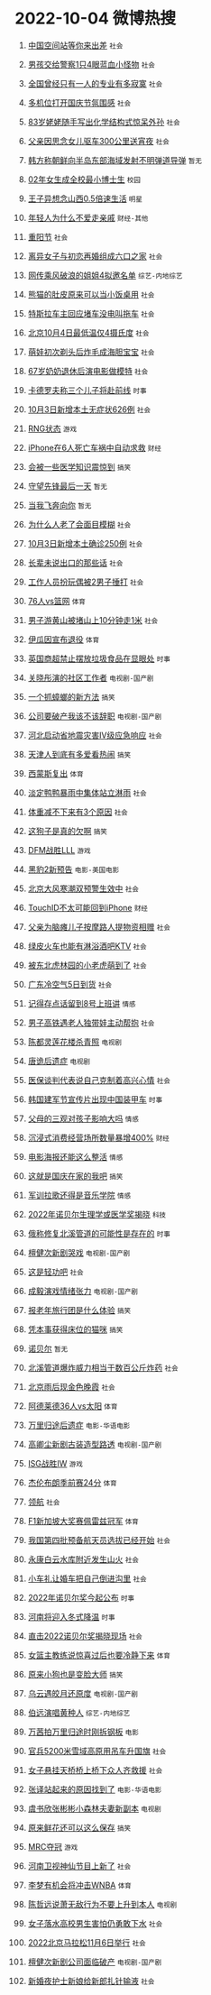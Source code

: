 # 2022-10-04 微博热搜 
1. [中国空间站等你来出差](https://m.weibo.cn/search?containerid=100103type%3D1%26t%3D10%26q%3D%23%E4%B8%AD%E5%9B%BD%E7%A9%BA%E9%97%B4%E7%AB%99%E7%AD%89%E4%BD%A0%E6%9D%A5%E5%87%BA%E5%B7%AE%23&stream_entry_id=51&isnewpage=1&extparam=seat%3D1%26dgr%3D0%26pos%3D0%26filter_type%3Drealtimehot%26c_type%3D51%26cate%3D10103%26display_time%3D1664847241%26pre_seqid%3D166484724176704173308&luicode=10000011&lfid=106003type%3D25%26t%3D3%26disable_hot%3D1%26filter_type%3Drealtimehot) `社会` 

2. [男孩交给警察1只4眼蓝血小怪物](https://m.weibo.cn/search?containerid=100103type%3D1%26t%3D10%26q%3D%23%E7%94%B7%E5%AD%A9%E4%BA%A4%E7%BB%99%E8%AD%A6%E5%AF%9F1%E5%8F%AA4%E7%9C%BC%E8%93%9D%E8%A1%80%E5%B0%8F%E6%80%AA%E7%89%A9%23&stream_entry_id=31&isnewpage=1&extparam=seat%3D1%26realpos%3D1%26c_type%3D31%26cate%3D0%26filter_type%3Drealtimehot%26q%3D%2523%25E7%2594%25B7%25E5%25AD%25A9%25E4%25BA%25A4%25E7%25BB%2599%25E8%25AD%25A6%25E5%25AF%259F1%25E5%258F%25AA4%25E7%259C%25BC%25E8%2593%259D%25E8%25A1%2580%25E5%25B0%258F%25E6%2580%25AA%25E7%2589%25A9%2523%26dgr%3D0%26pos%3D0%26flag%3D0%26band_rank%3D1%26lcate%3D5001%26display_time%3D1664847241%26pre_seqid%3D166484724176704173308&luicode=10000011&lfid=106003type%3D25%26t%3D3%26disable_hot%3D1%26filter_type%3Drealtimehot) `社会` 

3. [全国曾经只有一人的专业有多寂寞](https://m.weibo.cn/search?containerid=100103type%3D1%26t%3D10%26q%3D%23%E5%85%A8%E5%9B%BD%E6%9B%BE%E7%BB%8F%E5%8F%AA%E6%9C%89%E4%B8%80%E4%BA%BA%E7%9A%84%E4%B8%93%E4%B8%9A%E6%9C%89%E5%A4%9A%E5%AF%82%E5%AF%9E%23&stream_entry_id=31&isnewpage=1&extparam=seat%3D1%26realpos%3D2%26c_type%3D31%26cate%3D0%26filter_type%3Drealtimehot%26q%3D%2523%25E5%2585%25A8%25E5%259B%25BD%25E6%259B%25BE%25E7%25BB%258F%25E5%258F%25AA%25E6%259C%2589%25E4%25B8%2580%25E4%25BA%25BA%25E7%259A%2584%25E4%25B8%2593%25E4%25B8%259A%25E6%259C%2589%25E5%25A4%259A%25E5%25AF%2582%25E5%25AF%259E%2523%26dgr%3D0%26pos%3D1%26flag%3D0%26band_rank%3D2%26lcate%3D5001%26display_time%3D1664847241%26pre_seqid%3D166484724176704173308&luicode=10000011&lfid=106003type%3D25%26t%3D3%26disable_hot%3D1%26filter_type%3Drealtimehot) `社会` 

4. [多机位打开国庆节氛围感](https://m.weibo.cn/search?containerid=100103type%3D1%26t%3D10%26q%3D%23%E5%A4%9A%E6%9C%BA%E4%BD%8D%E6%89%93%E5%BC%80%E5%9B%BD%E5%BA%86%E8%8A%82%E6%B0%9B%E5%9B%B4%E6%84%9F%23&stream_entry_id=31&isnewpage=1&extparam=seat%3D1%26realpos%3D3%26c_type%3D31%26cate%3D0%26filter_type%3Drealtimehot%26q%3D%2523%25E5%25A4%259A%25E6%259C%25BA%25E4%25BD%258D%25E6%2589%2593%25E5%25BC%2580%25E5%259B%25BD%25E5%25BA%2586%25E8%258A%2582%25E6%25B0%259B%25E5%259B%25B4%25E6%2584%259F%2523%26dgr%3D0%26pos%3D2%26flag%3D0%26band_rank%3D3%26lcate%3D5001%26display_time%3D1664847241%26pre_seqid%3D166484724176704173308&luicode=10000011&lfid=106003type%3D25%26t%3D3%26disable_hot%3D1%26filter_type%3Drealtimehot) `社会` 

5. [83岁姥姥随手写出化学结构式惊呆外孙](https://m.weibo.cn/search?containerid=100103type%3D1%26t%3D10%26q%3D%2383%E5%B2%81%E5%A7%A5%E5%A7%A5%E9%9A%8F%E6%89%8B%E5%86%99%E5%87%BA%E5%8C%96%E5%AD%A6%E7%BB%93%E6%9E%84%E5%BC%8F%E6%83%8A%E5%91%86%E5%A4%96%E5%AD%99%23&stream_entry_id=31&isnewpage=1&extparam=seat%3D1%26realpos%3D4%26c_type%3D31%26cate%3D0%26filter_type%3Drealtimehot%26q%3D%252383%25E5%25B2%2581%25E5%25A7%25A5%25E5%25A7%25A5%25E9%259A%258F%25E6%2589%258B%25E5%2586%2599%25E5%2587%25BA%25E5%258C%2596%25E5%25AD%25A6%25E7%25BB%2593%25E6%259E%2584%25E5%25BC%258F%25E6%2583%258A%25E5%2591%2586%25E5%25A4%2596%25E5%25AD%2599%2523%26dgr%3D0%26pos%3D3%26flag%3D0%26band_rank%3D4%26lcate%3D5001%26display_time%3D1664847241%26pre_seqid%3D166484724176704173308&luicode=10000011&lfid=106003type%3D25%26t%3D3%26disable_hot%3D1%26filter_type%3Drealtimehot) `社会` 

6. [父亲因思念女儿驱车300公里送宵夜](https://m.weibo.cn/search?containerid=100103type%3D1%26t%3D10%26q%3D%23%E7%88%B6%E4%BA%B2%E5%9B%A0%E6%80%9D%E5%BF%B5%E5%A5%B3%E5%84%BF%E9%A9%B1%E8%BD%A6300%E5%85%AC%E9%87%8C%E9%80%81%E5%AE%B5%E5%A4%9C%23&stream_entry_id=31&isnewpage=1&extparam=seat%3D1%26realpos%3D5%26c_type%3D31%26cate%3D0%26filter_type%3Drealtimehot%26q%3D%2523%25E7%2588%25B6%25E4%25BA%25B2%25E5%259B%25A0%25E6%2580%259D%25E5%25BF%25B5%25E5%25A5%25B3%25E5%2584%25BF%25E9%25A9%25B1%25E8%25BD%25A6300%25E5%2585%25AC%25E9%2587%258C%25E9%2580%2581%25E5%25AE%25B5%25E5%25A4%259C%2523%26dgr%3D0%26pos%3D4%26flag%3D1%26band_rank%3D5%26lcate%3D5001%26display_time%3D1664847241%26pre_seqid%3D166484724176704173308&luicode=10000011&lfid=106003type%3D25%26t%3D3%26disable_hot%3D1%26filter_type%3Drealtimehot) `社会` 

7. [韩方称朝鲜向半岛东部海域发射不明弹道导弹](https://m.weibo.cn/search?containerid=100103type%3D1%26t%3D10%26q%3D%E9%9F%A9%E6%96%B9%E7%A7%B0%E6%9C%9D%E9%B2%9C%E5%90%91%E5%8D%8A%E5%B2%9B%E4%B8%9C%E9%83%A8%E6%B5%B7%E5%9F%9F%E5%8F%91%E5%B0%84%E4%B8%8D%E6%98%8E%E5%BC%B9%E9%81%93%E5%AF%BC%E5%BC%B9&stream_entry_id=31&isnewpage=1&extparam=seat%3D1%26realpos%3D6%26c_type%3D31%26cate%3D0%26filter_type%3Drealtimehot%26q%3D%25E9%259F%25A9%25E6%2596%25B9%25E7%25A7%25B0%25E6%259C%259D%25E9%25B2%259C%25E5%2590%2591%25E5%258D%258A%25E5%25B2%259B%25E4%25B8%259C%25E9%2583%25A8%25E6%25B5%25B7%25E5%259F%259F%25E5%258F%2591%25E5%25B0%2584%25E4%25B8%258D%25E6%2598%258E%25E5%25BC%25B9%25E9%2581%2593%25E5%25AF%25BC%25E5%25BC%25B9%26dgr%3D0%26pos%3D5%26flag%3D1%26band_rank%3D6%26lcate%3D5001%26display_time%3D1664847241%26pre_seqid%3D166484724176704173308&luicode=10000011&lfid=106003type%3D25%26t%3D3%26disable_hot%3D1%26filter_type%3Drealtimehot) `暂无` 

8. [02年女生成全校最小博士生](https://m.weibo.cn/search?containerid=100103type%3D1%26t%3D10%26q%3D%2302%E5%B9%B4%E5%A5%B3%E7%94%9F%E6%88%90%E5%85%A8%E6%A0%A1%E6%9C%80%E5%B0%8F%E5%8D%9A%E5%A3%AB%E7%94%9F%23&stream_entry_id=31&isnewpage=1&extparam=seat%3D1%26realpos%3D7%26c_type%3D31%26cate%3D0%26filter_type%3Drealtimehot%26q%3D%252302%25E5%25B9%25B4%25E5%25A5%25B3%25E7%2594%259F%25E6%2588%2590%25E5%2585%25A8%25E6%25A0%25A1%25E6%259C%2580%25E5%25B0%258F%25E5%258D%259A%25E5%25A3%25AB%25E7%2594%259F%2523%26dgr%3D0%26pos%3D6%26flag%3D0%26band_rank%3D7%26lcate%3D5001%26display_time%3D1664847241%26pre_seqid%3D166484724176704173308&luicode=10000011&lfid=106003type%3D25%26t%3D3%26disable_hot%3D1%26filter_type%3Drealtimehot) `校园` 

9. [王子异想念山西0.5倍速生活](https://m.weibo.cn/search?containerid=100103type%3D1%26t%3D10%26q%3D%23%E7%8E%8B%E5%AD%90%E5%BC%82%E6%83%B3%E5%BF%B5%E5%B1%B1%E8%A5%BF0.5%E5%80%8D%E9%80%9F%E7%94%9F%E6%B4%BB%23&stream_entry_id=31&isnewpage=1&extparam=seat%3D1%26realpos%3D8%26c_type%3D31%26cate%3D0%26filter_type%3Drealtimehot%26q%3D%2523%25E7%258E%258B%25E5%25AD%2590%25E5%25BC%2582%25E6%2583%25B3%25E5%25BF%25B5%25E5%25B1%25B1%25E8%25A5%25BF0.5%25E5%2580%258D%25E9%2580%259F%25E7%2594%259F%25E6%25B4%25BB%2523%26dgr%3D0%26pos%3D7%26flag%3D1%26band_rank%3D8%26lcate%3D5001%26display_time%3D1664847241%26pre_seqid%3D166484724176704173308&luicode=10000011&lfid=106003type%3D25%26t%3D3%26disable_hot%3D1%26filter_type%3Drealtimehot) `明星` 

10. [年轻人为什么不爱走亲戚](https://m.weibo.cn/search?containerid=100103type%3D1%26t%3D10%26q%3D%23%E5%B9%B4%E8%BD%BB%E4%BA%BA%E4%B8%BA%E4%BB%80%E4%B9%88%E4%B8%8D%E7%88%B1%E8%B5%B0%E4%BA%B2%E6%88%9A%23&stream_entry_id=31&isnewpage=1&extparam=seat%3D1%26realpos%3D9%26c_type%3D31%26cate%3D0%26filter_type%3Drealtimehot%26q%3D%2523%25E5%25B9%25B4%25E8%25BD%25BB%25E4%25BA%25BA%25E4%25B8%25BA%25E4%25BB%2580%25E4%25B9%2588%25E4%25B8%258D%25E7%2588%25B1%25E8%25B5%25B0%25E4%25BA%25B2%25E6%2588%259A%2523%26dgr%3D0%26pos%3D8%26flag%3D0%26band_rank%3D9%26lcate%3D5001%26display_time%3D1664847241%26pre_seqid%3D166484724176704173308&luicode=10000011&lfid=106003type%3D25%26t%3D3%26disable_hot%3D1%26filter_type%3Drealtimehot) `财经-其他` 

11. [重阳节](https://m.weibo.cn/search?containerid=100103type%3D1%26t%3D10%26q%3D%23%E9%87%8D%E9%98%B3%E8%8A%82%23&stream_entry_id=31&isnewpage=1&extparam=seat%3D1%26realpos%3D10%26c_type%3D31%26cate%3D0%26filter_type%3Drealtimehot%26q%3D%2523%25E9%2587%258D%25E9%2598%25B3%25E8%258A%2582%2523%26dgr%3D0%26pos%3D9%26flag%3D16%26band_rank%3D10%26lcate%3D5001%26display_time%3D1664847241%26pre_seqid%3D166484724176704173308&luicode=10000011&lfid=106003type%3D25%26t%3D3%26disable_hot%3D1%26filter_type%3Drealtimehot) `社会` 

12. [离异女子与初恋再婚组成六口之家](https://m.weibo.cn/search?containerid=100103type%3D1%26t%3D10%26q%3D%23%E7%A6%BB%E5%BC%82%E5%A5%B3%E5%AD%90%E4%B8%8E%E5%88%9D%E6%81%8B%E5%86%8D%E5%A9%9A%E7%BB%84%E6%88%90%E5%85%AD%E5%8F%A3%E4%B9%8B%E5%AE%B6%23&stream_entry_id=31&isnewpage=1&extparam=seat%3D1%26realpos%3D11%26c_type%3D31%26cate%3D0%26filter_type%3Drealtimehot%26q%3D%2523%25E7%25A6%25BB%25E5%25BC%2582%25E5%25A5%25B3%25E5%25AD%2590%25E4%25B8%258E%25E5%2588%259D%25E6%2581%258B%25E5%2586%258D%25E5%25A9%259A%25E7%25BB%2584%25E6%2588%2590%25E5%2585%25AD%25E5%258F%25A3%25E4%25B9%258B%25E5%25AE%25B6%2523%26dgr%3D0%26pos%3D10%26flag%3D0%26band_rank%3D11%26lcate%3D5001%26display_time%3D1664847241%26pre_seqid%3D166484724176704173308&luicode=10000011&lfid=106003type%3D25%26t%3D3%26disable_hot%3D1%26filter_type%3Drealtimehot) `社会` 

13. [网传乘风破浪的姐姐4拟邀名单](https://m.weibo.cn/search?containerid=100103type%3D1%26t%3D10%26q%3D%23%E7%BD%91%E4%BC%A0%E4%B9%98%E9%A3%8E%E7%A0%B4%E6%B5%AA%E7%9A%84%E5%A7%90%E5%A7%904%E6%8B%9F%E9%82%80%E5%90%8D%E5%8D%95%23&stream_entry_id=31&isnewpage=1&extparam=seat%3D1%26realpos%3D12%26c_type%3D31%26cate%3D0%26filter_type%3Drealtimehot%26q%3D%2523%25E7%25BD%2591%25E4%25BC%25A0%25E4%25B9%2598%25E9%25A3%258E%25E7%25A0%25B4%25E6%25B5%25AA%25E7%259A%2584%25E5%25A7%2590%25E5%25A7%25904%25E6%258B%259F%25E9%2582%2580%25E5%2590%258D%25E5%258D%2595%2523%26dgr%3D0%26pos%3D11%26flag%3D0%26band_rank%3D12%26lcate%3D5001%26display_time%3D1664847241%26pre_seqid%3D166484724176704173308&luicode=10000011&lfid=106003type%3D25%26t%3D3%26disable_hot%3D1%26filter_type%3Drealtimehot) `综艺-内地综艺` 

14. [熊猫的肚皮原来可以当小饭桌用](https://m.weibo.cn/search?containerid=100103type%3D1%26t%3D10%26q%3D%23%E7%86%8A%E7%8C%AB%E7%9A%84%E8%82%9A%E7%9A%AE%E5%8E%9F%E6%9D%A5%E5%8F%AF%E4%BB%A5%E5%BD%93%E5%B0%8F%E9%A5%AD%E6%A1%8C%E7%94%A8%23&stream_entry_id=31&isnewpage=1&extparam=seat%3D1%26realpos%3D13%26c_type%3D31%26cate%3D0%26filter_type%3Drealtimehot%26q%3D%2523%25E7%2586%258A%25E7%258C%25AB%25E7%259A%2584%25E8%2582%259A%25E7%259A%25AE%25E5%258E%259F%25E6%259D%25A5%25E5%258F%25AF%25E4%25BB%25A5%25E5%25BD%2593%25E5%25B0%258F%25E9%25A5%25AD%25E6%25A1%258C%25E7%2594%25A8%2523%26dgr%3D0%26pos%3D12%26flag%3D0%26band_rank%3D13%26lcate%3D5001%26display_time%3D1664847241%26pre_seqid%3D166484724176704173308&luicode=10000011&lfid=106003type%3D25%26t%3D3%26disable_hot%3D1%26filter_type%3Drealtimehot) `社会` 

15. [特斯拉车主回应堵车没电叫拖车](https://m.weibo.cn/search?containerid=100103type%3D1%26t%3D10%26q%3D%23%E7%89%B9%E6%96%AF%E6%8B%89%E8%BD%A6%E4%B8%BB%E5%9B%9E%E5%BA%94%E5%A0%B5%E8%BD%A6%E6%B2%A1%E7%94%B5%E5%8F%AB%E6%8B%96%E8%BD%A6%23&stream_entry_id=31&isnewpage=1&extparam=seat%3D1%26realpos%3D14%26c_type%3D31%26cate%3D0%26filter_type%3Drealtimehot%26q%3D%2523%25E7%2589%25B9%25E6%2596%25AF%25E6%258B%2589%25E8%25BD%25A6%25E4%25B8%25BB%25E5%259B%259E%25E5%25BA%2594%25E5%25A0%25B5%25E8%25BD%25A6%25E6%25B2%25A1%25E7%2594%25B5%25E5%258F%25AB%25E6%258B%2596%25E8%25BD%25A6%2523%26dgr%3D0%26pos%3D13%26flag%3D0%26band_rank%3D14%26lcate%3D5001%26display_time%3D1664847241%26pre_seqid%3D166484724176704173308&luicode=10000011&lfid=106003type%3D25%26t%3D3%26disable_hot%3D1%26filter_type%3Drealtimehot) `社会` 

16. [北京10月4日最低温仅4摄氏度](https://m.weibo.cn/search?containerid=100103type%3D1%26t%3D10%26q%3D%23%E5%8C%97%E4%BA%AC10%E6%9C%884%E6%97%A5%E6%9C%80%E4%BD%8E%E6%B8%A9%E4%BB%854%E6%91%84%E6%B0%8F%E5%BA%A6%23&stream_entry_id=31&isnewpage=1&extparam=seat%3D1%26realpos%3D15%26c_type%3D31%26cate%3D0%26filter_type%3Drealtimehot%26q%3D%2523%25E5%258C%2597%25E4%25BA%25AC10%25E6%259C%25884%25E6%2597%25A5%25E6%259C%2580%25E4%25BD%258E%25E6%25B8%25A9%25E4%25BB%25854%25E6%2591%2584%25E6%25B0%258F%25E5%25BA%25A6%2523%26dgr%3D0%26pos%3D14%26flag%3D0%26band_rank%3D15%26lcate%3D5001%26display_time%3D1664847241%26pre_seqid%3D166484724176704173308&luicode=10000011&lfid=106003type%3D25%26t%3D3%26disable_hot%3D1%26filter_type%3Drealtimehot) `社会` 

17. [萌娃初次剃头后炸毛成海胆宝宝](https://m.weibo.cn/search?containerid=100103type%3D1%26t%3D10%26q%3D%23%E8%90%8C%E5%A8%83%E5%88%9D%E6%AC%A1%E5%89%83%E5%A4%B4%E5%90%8E%E7%82%B8%E6%AF%9B%E6%88%90%E6%B5%B7%E8%83%86%E5%AE%9D%E5%AE%9D%23&stream_entry_id=31&isnewpage=1&extparam=seat%3D1%26realpos%3D16%26c_type%3D31%26cate%3D0%26filter_type%3Drealtimehot%26q%3D%2523%25E8%2590%258C%25E5%25A8%2583%25E5%2588%259D%25E6%25AC%25A1%25E5%2589%2583%25E5%25A4%25B4%25E5%2590%258E%25E7%2582%25B8%25E6%25AF%259B%25E6%2588%2590%25E6%25B5%25B7%25E8%2583%2586%25E5%25AE%259D%25E5%25AE%259D%2523%26dgr%3D0%26pos%3D15%26flag%3D0%26band_rank%3D16%26lcate%3D5001%26display_time%3D1664847241%26pre_seqid%3D166484724176704173308&luicode=10000011&lfid=106003type%3D25%26t%3D3%26disable_hot%3D1%26filter_type%3Drealtimehot) `社会` 

18. [67岁奶奶退休后演电影做模特](https://m.weibo.cn/search?containerid=100103type%3D1%26t%3D10%26q%3D%2367%E5%B2%81%E5%A5%B6%E5%A5%B6%E9%80%80%E4%BC%91%E5%90%8E%E6%BC%94%E7%94%B5%E5%BD%B1%E5%81%9A%E6%A8%A1%E7%89%B9%23&stream_entry_id=31&isnewpage=1&extparam=seat%3D1%26realpos%3D17%26c_type%3D31%26cate%3D0%26filter_type%3Drealtimehot%26q%3D%252367%25E5%25B2%2581%25E5%25A5%25B6%25E5%25A5%25B6%25E9%2580%2580%25E4%25BC%2591%25E5%2590%258E%25E6%25BC%2594%25E7%2594%25B5%25E5%25BD%25B1%25E5%2581%259A%25E6%25A8%25A1%25E7%2589%25B9%2523%26dgr%3D0%26pos%3D16%26flag%3D1%26band_rank%3D17%26lcate%3D5001%26display_time%3D1664847241%26pre_seqid%3D166484724176704173308&luicode=10000011&lfid=106003type%3D25%26t%3D3%26disable_hot%3D1%26filter_type%3Drealtimehot) `社会` 

19. [卡德罗夫称三个儿子将赴前线](https://m.weibo.cn/search?containerid=100103type%3D1%26t%3D10%26q%3D%23%E5%8D%A1%E5%BE%B7%E7%BD%97%E5%A4%AB%E7%A7%B0%E4%B8%89%E4%B8%AA%E5%84%BF%E5%AD%90%E5%B0%86%E8%B5%B4%E5%89%8D%E7%BA%BF%23&stream_entry_id=31&isnewpage=1&extparam=seat%3D1%26realpos%3D18%26c_type%3D31%26cate%3D0%26filter_type%3Drealtimehot%26q%3D%2523%25E5%258D%25A1%25E5%25BE%25B7%25E7%25BD%2597%25E5%25A4%25AB%25E7%25A7%25B0%25E4%25B8%2589%25E4%25B8%25AA%25E5%2584%25BF%25E5%25AD%2590%25E5%25B0%2586%25E8%25B5%25B4%25E5%2589%258D%25E7%25BA%25BF%2523%26dgr%3D0%26pos%3D17%26flag%3D0%26band_rank%3D18%26lcate%3D5001%26display_time%3D1664847241%26pre_seqid%3D166484724176704173308&luicode=10000011&lfid=106003type%3D25%26t%3D3%26disable_hot%3D1%26filter_type%3Drealtimehot) `时事` 

20. [10月3日新增本土无症状626例](https://m.weibo.cn/search?containerid=100103type%3D1%26t%3D10%26q%3D%2310%E6%9C%883%E6%97%A5%E6%96%B0%E5%A2%9E%E6%9C%AC%E5%9C%9F%E6%97%A0%E7%97%87%E7%8A%B6626%E4%BE%8B%23&stream_entry_id=31&isnewpage=1&extparam=seat%3D1%26realpos%3D19%26c_type%3D31%26cate%3D0%26filter_type%3Drealtimehot%26q%3D%252310%25E6%259C%25883%25E6%2597%25A5%25E6%2596%25B0%25E5%25A2%259E%25E6%259C%25AC%25E5%259C%259F%25E6%2597%25A0%25E7%2597%2587%25E7%258A%25B6626%25E4%25BE%258B%2523%26dgr%3D0%26pos%3D18%26flag%3D1%26band_rank%3D19%26lcate%3D5001%26display_time%3D1664847241%26pre_seqid%3D166484724176704173308&luicode=10000011&lfid=106003type%3D25%26t%3D3%26disable_hot%3D1%26filter_type%3Drealtimehot) `社会` 

21. [RNG状态](https://m.weibo.cn/search?containerid=100103type%3D1%26t%3D10%26q%3D%23RNG%E7%8A%B6%E6%80%81%23&stream_entry_id=31&isnewpage=1&extparam=seat%3D1%26realpos%3D20%26c_type%3D31%26cate%3D0%26filter_type%3Drealtimehot%26q%3D%2523RNG%25E7%258A%25B6%25E6%2580%2581%2523%26dgr%3D0%26pos%3D19%26flag%3D0%26band_rank%3D20%26lcate%3D5001%26display_time%3D1664847241%26pre_seqid%3D166484724176704173308&luicode=10000011&lfid=106003type%3D25%26t%3D3%26disable_hot%3D1%26filter_type%3Drealtimehot) `游戏` 

22. [iPhone在6人死亡车祸中自动求救](https://m.weibo.cn/search?containerid=100103type%3D1%26t%3D10%26q%3D%23iPhone%E5%9C%A86%E4%BA%BA%E6%AD%BB%E4%BA%A1%E8%BD%A6%E7%A5%B8%E4%B8%AD%E8%87%AA%E5%8A%A8%E6%B1%82%E6%95%91%23&stream_entry_id=31&isnewpage=1&extparam=seat%3D1%26realpos%3D21%26c_type%3D31%26cate%3D0%26filter_type%3Drealtimehot%26q%3D%2523iPhone%25E5%259C%25A86%25E4%25BA%25BA%25E6%25AD%25BB%25E4%25BA%25A1%25E8%25BD%25A6%25E7%25A5%25B8%25E4%25B8%25AD%25E8%2587%25AA%25E5%258A%25A8%25E6%25B1%2582%25E6%2595%2591%2523%26dgr%3D0%26pos%3D20%26flag%3D2%26band_rank%3D21%26lcate%3D5001%26display_time%3D1664847241%26pre_seqid%3D166484724176704173308&luicode=10000011&lfid=106003type%3D25%26t%3D3%26disable_hot%3D1%26filter_type%3Drealtimehot) `财经` 

23. [会被一些医学知识震惊到](https://m.weibo.cn/search?containerid=100103type%3D1%26t%3D10%26q%3D%23%E4%BC%9A%E8%A2%AB%E4%B8%80%E4%BA%9B%E5%8C%BB%E5%AD%A6%E7%9F%A5%E8%AF%86%E9%9C%87%E6%83%8A%E5%88%B0%23&stream_entry_id=31&isnewpage=1&extparam=seat%3D1%26realpos%3D22%26c_type%3D31%26cate%3D0%26filter_type%3Drealtimehot%26q%3D%2523%25E4%25BC%259A%25E8%25A2%25AB%25E4%25B8%2580%25E4%25BA%259B%25E5%258C%25BB%25E5%25AD%25A6%25E7%259F%25A5%25E8%25AF%2586%25E9%259C%2587%25E6%2583%258A%25E5%2588%25B0%2523%26dgr%3D0%26pos%3D21%26flag%3D0%26band_rank%3D22%26lcate%3D5001%26display_time%3D1664847241%26pre_seqid%3D166484724176704173308&luicode=10000011&lfid=106003type%3D25%26t%3D3%26disable_hot%3D1%26filter_type%3Drealtimehot) `搞笑` 

24. [守望先锋最后一天](https://m.weibo.cn/search?containerid=100103type%3D1%26t%3D10%26q%3D%23%E5%AE%88%E6%9C%9B%E5%85%88%E9%94%8B%E6%9C%80%E5%90%8E%E4%B8%80%E5%A4%A9%23&stream_entry_id=31&isnewpage=1&extparam=seat%3D1%26realpos%3D23%26c_type%3D31%26cate%3D0%26filter_type%3Drealtimehot%26q%3D%2523%25E5%25AE%2588%25E6%259C%259B%25E5%2585%2588%25E9%2594%258B%25E6%259C%2580%25E5%2590%258E%25E4%25B8%2580%25E5%25A4%25A9%2523%26dgr%3D0%26pos%3D22%26flag%3D0%26band_rank%3D23%26lcate%3D5001%26display_time%3D1664847241%26pre_seqid%3D166484724176704173308&luicode=10000011&lfid=106003type%3D25%26t%3D3%26disable_hot%3D1%26filter_type%3Drealtimehot) `暂无` 

25. [当我飞奔向你](https://m.weibo.cn/search?containerid=100103type%3D1%26t%3D10%26q%3D%E5%BD%93%E6%88%91%E9%A3%9E%E5%A5%94%E5%90%91%E4%BD%A0&stream_entry_id=31&isnewpage=1&extparam=seat%3D1%26realpos%3D24%26c_type%3D31%26cate%3D0%26filter_type%3Drealtimehot%26q%3D%25E5%25BD%2593%25E6%2588%2591%25E9%25A3%259E%25E5%25A5%2594%25E5%2590%2591%25E4%25BD%25A0%26dgr%3D0%26pos%3D23%26flag%3D1%26band_rank%3D24%26lcate%3D5001%26display_time%3D1664847241%26pre_seqid%3D166484724176704173308&luicode=10000011&lfid=106003type%3D25%26t%3D3%26disable_hot%3D1%26filter_type%3Drealtimehot) `暂无` 

26. [为什么人老了会面目模糊](https://m.weibo.cn/search?containerid=100103type%3D1%26t%3D10%26q%3D%23%E4%B8%BA%E4%BB%80%E4%B9%88%E4%BA%BA%E8%80%81%E4%BA%86%E4%BC%9A%E9%9D%A2%E7%9B%AE%E6%A8%A1%E7%B3%8A%23&stream_entry_id=31&isnewpage=1&extparam=seat%3D1%26realpos%3D25%26c_type%3D31%26cate%3D0%26filter_type%3Drealtimehot%26q%3D%2523%25E4%25B8%25BA%25E4%25BB%2580%25E4%25B9%2588%25E4%25BA%25BA%25E8%2580%2581%25E4%25BA%2586%25E4%25BC%259A%25E9%259D%25A2%25E7%259B%25AE%25E6%25A8%25A1%25E7%25B3%258A%2523%26dgr%3D0%26pos%3D24%26flag%3D1%26band_rank%3D25%26lcate%3D5001%26display_time%3D1664847241%26pre_seqid%3D166484724176704173308&luicode=10000011&lfid=106003type%3D25%26t%3D3%26disable_hot%3D1%26filter_type%3Drealtimehot) `社会` 

27. [10月3日新增本土确诊250例](https://m.weibo.cn/search?containerid=100103type%3D1%26t%3D10%26q%3D%2310%E6%9C%883%E6%97%A5%E6%96%B0%E5%A2%9E%E6%9C%AC%E5%9C%9F%E7%A1%AE%E8%AF%8A250%E4%BE%8B%23&stream_entry_id=31&isnewpage=1&extparam=seat%3D1%26realpos%3D26%26c_type%3D31%26cate%3D0%26filter_type%3Drealtimehot%26q%3D%252310%25E6%259C%25883%25E6%2597%25A5%25E6%2596%25B0%25E5%25A2%259E%25E6%259C%25AC%25E5%259C%259F%25E7%25A1%25AE%25E8%25AF%258A250%25E4%25BE%258B%2523%26dgr%3D0%26pos%3D25%26flag%3D1%26band_rank%3D26%26lcate%3D5001%26display_time%3D1664847241%26pre_seqid%3D166484724176704173308&luicode=10000011&lfid=106003type%3D25%26t%3D3%26disable_hot%3D1%26filter_type%3Drealtimehot) `社会` 

28. [长辈未说出口的那些话](https://m.weibo.cn/search?containerid=100103type%3D1%26t%3D10%26q%3D%23%E9%95%BF%E8%BE%88%E6%9C%AA%E8%AF%B4%E5%87%BA%E5%8F%A3%E7%9A%84%E9%82%A3%E4%BA%9B%E8%AF%9D%23&stream_entry_id=31&isnewpage=1&extparam=seat%3D1%26realpos%3D27%26c_type%3D31%26cate%3D0%26filter_type%3Drealtimehot%26q%3D%2523%25E9%2595%25BF%25E8%25BE%2588%25E6%259C%25AA%25E8%25AF%25B4%25E5%2587%25BA%25E5%258F%25A3%25E7%259A%2584%25E9%2582%25A3%25E4%25BA%259B%25E8%25AF%259D%2523%26dgr%3D0%26pos%3D26%26flag%3D0%26band_rank%3D27%26lcate%3D5001%26display_time%3D1664847241%26pre_seqid%3D166484724176704173308&luicode=10000011&lfid=106003type%3D25%26t%3D3%26disable_hot%3D1%26filter_type%3Drealtimehot) `社会` 

29. [工作人员扮玩偶被2男子捶打](https://m.weibo.cn/search?containerid=100103type%3D1%26t%3D10%26q%3D%23%E5%B7%A5%E4%BD%9C%E4%BA%BA%E5%91%98%E6%89%AE%E7%8E%A9%E5%81%B6%E8%A2%AB2%E7%94%B7%E5%AD%90%E6%8D%B6%E6%89%93%23&stream_entry_id=31&isnewpage=1&extparam=seat%3D1%26realpos%3D28%26c_type%3D31%26cate%3D0%26filter_type%3Drealtimehot%26q%3D%2523%25E5%25B7%25A5%25E4%25BD%259C%25E4%25BA%25BA%25E5%2591%2598%25E6%2589%25AE%25E7%258E%25A9%25E5%2581%25B6%25E8%25A2%25AB2%25E7%2594%25B7%25E5%25AD%2590%25E6%258D%25B6%25E6%2589%2593%2523%26dgr%3D0%26pos%3D27%26flag%3D0%26band_rank%3D28%26lcate%3D5001%26display_time%3D1664847241%26pre_seqid%3D166484724176704173308&luicode=10000011&lfid=106003type%3D25%26t%3D3%26disable_hot%3D1%26filter_type%3Drealtimehot) `社会` 

30. [76人vs篮网](https://m.weibo.cn/search?containerid=100103type%3D1%26t%3D10%26q%3D%2376%E4%BA%BAvs%E7%AF%AE%E7%BD%91%23&stream_entry_id=31&isnewpage=1&extparam=seat%3D1%26realpos%3D29%26c_type%3D31%26cate%3D0%26filter_type%3Drealtimehot%26q%3D%252376%25E4%25BA%25BAvs%25E7%25AF%25AE%25E7%25BD%2591%2523%26dgr%3D0%26pos%3D28%26flag%3D0%26band_rank%3D29%26lcate%3D5001%26display_time%3D1664847241%26pre_seqid%3D166484724176704173308&luicode=10000011&lfid=106003type%3D25%26t%3D3%26disable_hot%3D1%26filter_type%3Drealtimehot) `体育` 

31. [男子游黄山被堵山上10分钟走1米](https://m.weibo.cn/search?containerid=100103type%3D1%26t%3D10%26q%3D%23%E7%94%B7%E5%AD%90%E6%B8%B8%E9%BB%84%E5%B1%B1%E8%A2%AB%E5%A0%B5%E5%B1%B1%E4%B8%8A10%E5%88%86%E9%92%9F%E8%B5%B01%E7%B1%B3%23&stream_entry_id=31&isnewpage=1&extparam=seat%3D1%26realpos%3D30%26c_type%3D31%26cate%3D0%26filter_type%3Drealtimehot%26q%3D%2523%25E7%2594%25B7%25E5%25AD%2590%25E6%25B8%25B8%25E9%25BB%2584%25E5%25B1%25B1%25E8%25A2%25AB%25E5%25A0%25B5%25E5%25B1%25B1%25E4%25B8%258A10%25E5%2588%2586%25E9%2592%259F%25E8%25B5%25B01%25E7%25B1%25B3%2523%26dgr%3D0%26pos%3D29%26flag%3D0%26band_rank%3D30%26lcate%3D5001%26display_time%3D1664847241%26pre_seqid%3D166484724176704173308&luicode=10000011&lfid=106003type%3D25%26t%3D3%26disable_hot%3D1%26filter_type%3Drealtimehot) `社会` 

32. [伊瓜因宣布退役](https://m.weibo.cn/search?containerid=100103type%3D1%26t%3D10%26q%3D%23%E4%BC%8A%E7%93%9C%E5%9B%A0%E5%AE%A3%E5%B8%83%E9%80%80%E5%BD%B9%23&stream_entry_id=31&isnewpage=1&extparam=seat%3D1%26realpos%3D31%26c_type%3D31%26cate%3D0%26filter_type%3Drealtimehot%26q%3D%2523%25E4%25BC%258A%25E7%2593%259C%25E5%259B%25A0%25E5%25AE%25A3%25E5%25B8%2583%25E9%2580%2580%25E5%25BD%25B9%2523%26dgr%3D0%26pos%3D30%26flag%3D0%26band_rank%3D31%26lcate%3D5001%26display_time%3D1664847241%26pre_seqid%3D166484724176704173308&luicode=10000011&lfid=106003type%3D25%26t%3D3%26disable_hot%3D1%26filter_type%3Drealtimehot) `体育` 

33. [英国商超禁止摆放垃圾食品在显眼处](https://m.weibo.cn/search?containerid=100103type%3D1%26t%3D10%26q%3D%23%E8%8B%B1%E5%9B%BD%E5%95%86%E8%B6%85%E7%A6%81%E6%AD%A2%E6%91%86%E6%94%BE%E5%9E%83%E5%9C%BE%E9%A3%9F%E5%93%81%E5%9C%A8%E6%98%BE%E7%9C%BC%E5%A4%84%23&stream_entry_id=31&isnewpage=1&extparam=seat%3D1%26realpos%3D32%26c_type%3D31%26cate%3D0%26filter_type%3Drealtimehot%26q%3D%2523%25E8%258B%25B1%25E5%259B%25BD%25E5%2595%2586%25E8%25B6%2585%25E7%25A6%2581%25E6%25AD%25A2%25E6%2591%2586%25E6%2594%25BE%25E5%259E%2583%25E5%259C%25BE%25E9%25A3%259F%25E5%2593%2581%25E5%259C%25A8%25E6%2598%25BE%25E7%259C%25BC%25E5%25A4%2584%2523%26dgr%3D0%26pos%3D31%26flag%3D0%26band_rank%3D32%26lcate%3D5001%26display_time%3D1664847241%26pre_seqid%3D166484724176704173308&luicode=10000011&lfid=106003type%3D25%26t%3D3%26disable_hot%3D1%26filter_type%3Drealtimehot) `时事` 

34. [关晓彤演的社区工作者](https://m.weibo.cn/search?containerid=100103type%3D1%26t%3D10%26q%3D%23%E5%85%B3%E6%99%93%E5%BD%A4%E6%BC%94%E7%9A%84%E7%A4%BE%E5%8C%BA%E5%B7%A5%E4%BD%9C%E8%80%85%23&stream_entry_id=31&isnewpage=1&extparam=seat%3D1%26realpos%3D33%26c_type%3D31%26cate%3D0%26filter_type%3Drealtimehot%26q%3D%2523%25E5%2585%25B3%25E6%2599%2593%25E5%25BD%25A4%25E6%25BC%2594%25E7%259A%2584%25E7%25A4%25BE%25E5%258C%25BA%25E5%25B7%25A5%25E4%25BD%259C%25E8%2580%2585%2523%26dgr%3D0%26pos%3D32%26flag%3D0%26band_rank%3D33%26lcate%3D5001%26display_time%3D1664847241%26pre_seqid%3D166484724176704173308&luicode=10000011&lfid=106003type%3D25%26t%3D3%26disable_hot%3D1%26filter_type%3Drealtimehot) `电视剧-国产剧` 

35. [一个抓蟑螂的新方法](https://m.weibo.cn/search?containerid=100103type%3D1%26t%3D10%26q%3D%23%E4%B8%80%E4%B8%AA%E6%8A%93%E8%9F%91%E8%9E%82%E7%9A%84%E6%96%B0%E6%96%B9%E6%B3%95%23&stream_entry_id=31&isnewpage=1&extparam=seat%3D1%26realpos%3D34%26c_type%3D31%26cate%3D0%26filter_type%3Drealtimehot%26q%3D%2523%25E4%25B8%2580%25E4%25B8%25AA%25E6%258A%2593%25E8%259F%2591%25E8%259E%2582%25E7%259A%2584%25E6%2596%25B0%25E6%2596%25B9%25E6%25B3%2595%2523%26dgr%3D0%26pos%3D33%26flag%3D0%26band_rank%3D34%26lcate%3D5001%26display_time%3D1664847241%26pre_seqid%3D166484724176704173308&luicode=10000011&lfid=106003type%3D25%26t%3D3%26disable_hot%3D1%26filter_type%3Drealtimehot) `搞笑` 

36. [公司要破产我该不该辞职](https://m.weibo.cn/search?containerid=100103type%3D1%26t%3D10%26q%3D%23%E5%85%AC%E5%8F%B8%E8%A6%81%E7%A0%B4%E4%BA%A7%E6%88%91%E8%AF%A5%E4%B8%8D%E8%AF%A5%E8%BE%9E%E8%81%8C%23&stream_entry_id=31&isnewpage=1&extparam=seat%3D1%26realpos%3D35%26c_type%3D31%26cate%3D0%26filter_type%3Drealtimehot%26q%3D%2523%25E5%2585%25AC%25E5%258F%25B8%25E8%25A6%2581%25E7%25A0%25B4%25E4%25BA%25A7%25E6%2588%2591%25E8%25AF%25A5%25E4%25B8%258D%25E8%25AF%25A5%25E8%25BE%259E%25E8%2581%258C%2523%26dgr%3D0%26pos%3D34%26flag%3D0%26band_rank%3D35%26lcate%3D5001%26display_time%3D1664847241%26pre_seqid%3D166484724176704173308&luicode=10000011&lfid=106003type%3D25%26t%3D3%26disable_hot%3D1%26filter_type%3Drealtimehot) `电视剧-国产剧` 

37. [河北启动省地震灾害Ⅳ级应急响应](https://m.weibo.cn/search?containerid=100103type%3D1%26t%3D10%26q%3D%23%E6%B2%B3%E5%8C%97%E5%90%AF%E5%8A%A8%E7%9C%81%E5%9C%B0%E9%9C%87%E7%81%BE%E5%AE%B3%E2%85%A3%E7%BA%A7%E5%BA%94%E6%80%A5%E5%93%8D%E5%BA%94%23&stream_entry_id=31&isnewpage=1&extparam=seat%3D1%26realpos%3D36%26c_type%3D31%26cate%3D0%26filter_type%3Drealtimehot%26q%3D%2523%25E6%25B2%25B3%25E5%258C%2597%25E5%2590%25AF%25E5%258A%25A8%25E7%259C%2581%25E5%259C%25B0%25E9%259C%2587%25E7%2581%25BE%25E5%25AE%25B3%25E2%2585%25A3%25E7%25BA%25A7%25E5%25BA%2594%25E6%2580%25A5%25E5%2593%258D%25E5%25BA%2594%2523%26dgr%3D0%26pos%3D35%26flag%3D0%26band_rank%3D36%26lcate%3D5001%26display_time%3D1664847241%26pre_seqid%3D166484724176704173308&luicode=10000011&lfid=106003type%3D25%26t%3D3%26disable_hot%3D1%26filter_type%3Drealtimehot) `社会` 

38. [天津人到底有多爱看热闹](https://m.weibo.cn/search?containerid=100103type%3D1%26t%3D10%26q%3D%23%E5%A4%A9%E6%B4%A5%E4%BA%BA%E5%88%B0%E5%BA%95%E6%9C%89%E5%A4%9A%E7%88%B1%E7%9C%8B%E7%83%AD%E9%97%B9%23&stream_entry_id=31&isnewpage=1&extparam=seat%3D1%26realpos%3D37%26c_type%3D31%26cate%3D0%26filter_type%3Drealtimehot%26q%3D%2523%25E5%25A4%25A9%25E6%25B4%25A5%25E4%25BA%25BA%25E5%2588%25B0%25E5%25BA%2595%25E6%259C%2589%25E5%25A4%259A%25E7%2588%25B1%25E7%259C%258B%25E7%2583%25AD%25E9%2597%25B9%2523%26dgr%3D0%26pos%3D36%26flag%3D0%26band_rank%3D37%26lcate%3D5001%26display_time%3D1664847241%26pre_seqid%3D166484724176704173308&luicode=10000011&lfid=106003type%3D25%26t%3D3%26disable_hot%3D1%26filter_type%3Drealtimehot) `搞笑` 

39. [西蒙斯复出](https://m.weibo.cn/search?containerid=100103type%3D1%26t%3D10%26q%3D%23%E8%A5%BF%E8%92%99%E6%96%AF%E5%A4%8D%E5%87%BA%23&stream_entry_id=31&isnewpage=1&extparam=seat%3D1%26realpos%3D38%26c_type%3D31%26cate%3D0%26filter_type%3Drealtimehot%26q%3D%2523%25E8%25A5%25BF%25E8%2592%2599%25E6%2596%25AF%25E5%25A4%258D%25E5%2587%25BA%2523%26dgr%3D0%26pos%3D37%26flag%3D1%26band_rank%3D38%26lcate%3D5001%26display_time%3D1664847241%26pre_seqid%3D166484724176704173308&luicode=10000011&lfid=106003type%3D25%26t%3D3%26disable_hot%3D1%26filter_type%3Drealtimehot) `体育` 

40. [淡定鸭鸭暴雨中集体站立淋雨](https://m.weibo.cn/search?containerid=100103type%3D1%26t%3D10%26q%3D%23%E6%B7%A1%E5%AE%9A%E9%B8%AD%E9%B8%AD%E6%9A%B4%E9%9B%A8%E4%B8%AD%E9%9B%86%E4%BD%93%E7%AB%99%E7%AB%8B%E6%B7%8B%E9%9B%A8%23&stream_entry_id=31&isnewpage=1&extparam=seat%3D1%26realpos%3D39%26c_type%3D31%26cate%3D0%26filter_type%3Drealtimehot%26q%3D%2523%25E6%25B7%25A1%25E5%25AE%259A%25E9%25B8%25AD%25E9%25B8%25AD%25E6%259A%25B4%25E9%259B%25A8%25E4%25B8%25AD%25E9%259B%2586%25E4%25BD%2593%25E7%25AB%2599%25E7%25AB%258B%25E6%25B7%258B%25E9%259B%25A8%2523%26dgr%3D0%26pos%3D38%26flag%3D0%26band_rank%3D39%26lcate%3D5001%26display_time%3D1664847241%26pre_seqid%3D166484724176704173308&luicode=10000011&lfid=106003type%3D25%26t%3D3%26disable_hot%3D1%26filter_type%3Drealtimehot) `社会` 

41. [体重减不下来有3个原因](https://m.weibo.cn/search?containerid=100103type%3D1%26t%3D10%26q%3D%23%E4%BD%93%E9%87%8D%E5%87%8F%E4%B8%8D%E4%B8%8B%E6%9D%A5%E6%9C%893%E4%B8%AA%E5%8E%9F%E5%9B%A0%23&stream_entry_id=31&isnewpage=1&extparam=seat%3D1%26realpos%3D40%26c_type%3D31%26cate%3D0%26filter_type%3Drealtimehot%26q%3D%2523%25E4%25BD%2593%25E9%2587%258D%25E5%2587%258F%25E4%25B8%258D%25E4%25B8%258B%25E6%259D%25A5%25E6%259C%25893%25E4%25B8%25AA%25E5%258E%259F%25E5%259B%25A0%2523%26dgr%3D0%26pos%3D39%26flag%3D0%26band_rank%3D40%26lcate%3D5001%26display_time%3D1664847241%26pre_seqid%3D166484724176704173308&luicode=10000011&lfid=106003type%3D25%26t%3D3%26disable_hot%3D1%26filter_type%3Drealtimehot) `社会` 

42. [这狗子是真的欠啊](https://m.weibo.cn/search?containerid=100103type%3D1%26t%3D10%26q%3D%23%E8%BF%99%E7%8B%97%E5%AD%90%E6%98%AF%E7%9C%9F%E7%9A%84%E6%AC%A0%E5%95%8A%23&stream_entry_id=31&isnewpage=1&extparam=seat%3D1%26realpos%3D41%26c_type%3D31%26cate%3D0%26filter_type%3Drealtimehot%26q%3D%2523%25E8%25BF%2599%25E7%258B%2597%25E5%25AD%2590%25E6%2598%25AF%25E7%259C%259F%25E7%259A%2584%25E6%25AC%25A0%25E5%2595%258A%2523%26dgr%3D0%26pos%3D40%26flag%3D0%26band_rank%3D41%26lcate%3D5001%26display_time%3D1664847241%26pre_seqid%3D166484724176704173308&luicode=10000011&lfid=106003type%3D25%26t%3D3%26disable_hot%3D1%26filter_type%3Drealtimehot) `搞笑` 

43. [DFM战胜LLL](https://m.weibo.cn/search?containerid=100103type%3D1%26t%3D10%26q%3D%23DFM%E6%88%98%E8%83%9CLLL%23&stream_entry_id=31&isnewpage=1&extparam=seat%3D1%26realpos%3D42%26c_type%3D31%26cate%3D0%26filter_type%3Drealtimehot%26q%3D%2523DFM%25E6%2588%2598%25E8%2583%259CLLL%2523%26dgr%3D0%26pos%3D41%26flag%3D1%26band_rank%3D42%26lcate%3D5001%26display_time%3D1664847241%26pre_seqid%3D166484724176704173308&luicode=10000011&lfid=106003type%3D25%26t%3D3%26disable_hot%3D1%26filter_type%3Drealtimehot) `游戏` 

44. [黑豹2新预告](https://m.weibo.cn/search?containerid=100103type%3D1%26t%3D10%26q%3D%23%E9%BB%91%E8%B1%B92%E6%96%B0%E9%A2%84%E5%91%8A%23&stream_entry_id=31&isnewpage=1&extparam=seat%3D1%26realpos%3D43%26c_type%3D31%26cate%3D0%26filter_type%3Drealtimehot%26q%3D%2523%25E9%25BB%2591%25E8%25B1%25B92%25E6%2596%25B0%25E9%25A2%2584%25E5%2591%258A%2523%26dgr%3D0%26pos%3D42%26flag%3D0%26band_rank%3D43%26lcate%3D5001%26display_time%3D1664847241%26pre_seqid%3D166484724176704173308&luicode=10000011&lfid=106003type%3D25%26t%3D3%26disable_hot%3D1%26filter_type%3Drealtimehot) `电影-美国电影` 

45. [北京大风寒潮双预警生效中](https://m.weibo.cn/search?containerid=100103type%3D1%26t%3D10%26q%3D%23%E5%8C%97%E4%BA%AC%E5%A4%A7%E9%A3%8E%E5%AF%92%E6%BD%AE%E5%8F%8C%E9%A2%84%E8%AD%A6%E7%94%9F%E6%95%88%E4%B8%AD%23&stream_entry_id=31&isnewpage=1&extparam=seat%3D1%26realpos%3D44%26c_type%3D31%26cate%3D0%26filter_type%3Drealtimehot%26q%3D%2523%25E5%258C%2597%25E4%25BA%25AC%25E5%25A4%25A7%25E9%25A3%258E%25E5%25AF%2592%25E6%25BD%25AE%25E5%258F%258C%25E9%25A2%2584%25E8%25AD%25A6%25E7%2594%259F%25E6%2595%2588%25E4%25B8%25AD%2523%26dgr%3D0%26pos%3D43%26flag%3D0%26band_rank%3D44%26lcate%3D5001%26display_time%3D1664847241%26pre_seqid%3D166484724176704173308&luicode=10000011&lfid=106003type%3D25%26t%3D3%26disable_hot%3D1%26filter_type%3Drealtimehot) `社会` 

46. [TouchID不太可能回到iPhone](https://m.weibo.cn/search?containerid=100103type%3D1%26t%3D10%26q%3D%23TouchID%E4%B8%8D%E5%A4%AA%E5%8F%AF%E8%83%BD%E5%9B%9E%E5%88%B0iPhone%23&stream_entry_id=31&isnewpage=1&extparam=seat%3D1%26realpos%3D45%26c_type%3D31%26cate%3D0%26filter_type%3Drealtimehot%26q%3D%2523TouchID%25E4%25B8%258D%25E5%25A4%25AA%25E5%258F%25AF%25E8%2583%25BD%25E5%259B%259E%25E5%2588%25B0iPhone%2523%26dgr%3D0%26pos%3D44%26flag%3D0%26band_rank%3D45%26lcate%3D5001%26display_time%3D1664847241%26pre_seqid%3D166484724176704173308&luicode=10000011&lfid=106003type%3D25%26t%3D3%26disable_hot%3D1%26filter_type%3Drealtimehot) `财经` 

47. [父亲为脑瘫儿子按摩路人提物资相赠](https://m.weibo.cn/search?containerid=100103type%3D1%26t%3D10%26q%3D%23%E7%88%B6%E4%BA%B2%E4%B8%BA%E8%84%91%E7%98%AB%E5%84%BF%E5%AD%90%E6%8C%89%E6%91%A9%E8%B7%AF%E4%BA%BA%E6%8F%90%E7%89%A9%E8%B5%84%E7%9B%B8%E8%B5%A0%23&stream_entry_id=31&isnewpage=1&extparam=seat%3D1%26realpos%3D46%26c_type%3D31%26cate%3D0%26filter_type%3Drealtimehot%26q%3D%2523%25E7%2588%25B6%25E4%25BA%25B2%25E4%25B8%25BA%25E8%2584%2591%25E7%2598%25AB%25E5%2584%25BF%25E5%25AD%2590%25E6%258C%2589%25E6%2591%25A9%25E8%25B7%25AF%25E4%25BA%25BA%25E6%258F%2590%25E7%2589%25A9%25E8%25B5%2584%25E7%259B%25B8%25E8%25B5%25A0%2523%26dgr%3D0%26pos%3D45%26flag%3D0%26band_rank%3D46%26lcate%3D5001%26display_time%3D1664847241%26pre_seqid%3D166484724176704173308&luicode=10000011&lfid=106003type%3D25%26t%3D3%26disable_hot%3D1%26filter_type%3Drealtimehot) `社会` 

48. [绿皮火车也能有淋浴酒吧KTV](https://m.weibo.cn/search?containerid=100103type%3D1%26t%3D10%26q%3D%23%E7%BB%BF%E7%9A%AE%E7%81%AB%E8%BD%A6%E4%B9%9F%E8%83%BD%E6%9C%89%E6%B7%8B%E6%B5%B4%E9%85%92%E5%90%A7KTV%23&stream_entry_id=31&isnewpage=1&extparam=seat%3D1%26realpos%3D47%26c_type%3D31%26cate%3D0%26filter_type%3Drealtimehot%26q%3D%2523%25E7%25BB%25BF%25E7%259A%25AE%25E7%2581%25AB%25E8%25BD%25A6%25E4%25B9%259F%25E8%2583%25BD%25E6%259C%2589%25E6%25B7%258B%25E6%25B5%25B4%25E9%2585%2592%25E5%2590%25A7KTV%2523%26dgr%3D0%26pos%3D46%26flag%3D0%26band_rank%3D47%26lcate%3D5001%26display_time%3D1664847241%26pre_seqid%3D166484724176704173308&luicode=10000011&lfid=106003type%3D25%26t%3D3%26disable_hot%3D1%26filter_type%3Drealtimehot) `社会` 

49. [被东北虎林园的小老虎萌到了](https://m.weibo.cn/search?containerid=100103type%3D1%26t%3D10%26q%3D%23%E8%A2%AB%E4%B8%9C%E5%8C%97%E8%99%8E%E6%9E%97%E5%9B%AD%E7%9A%84%E5%B0%8F%E8%80%81%E8%99%8E%E8%90%8C%E5%88%B0%E4%BA%86%23&stream_entry_id=31&isnewpage=1&extparam=seat%3D1%26realpos%3D48%26c_type%3D31%26cate%3D0%26filter_type%3Drealtimehot%26q%3D%2523%25E8%25A2%25AB%25E4%25B8%259C%25E5%258C%2597%25E8%2599%258E%25E6%259E%2597%25E5%259B%25AD%25E7%259A%2584%25E5%25B0%258F%25E8%2580%2581%25E8%2599%258E%25E8%2590%258C%25E5%2588%25B0%25E4%25BA%2586%2523%26dgr%3D0%26pos%3D47%26flag%3D0%26band_rank%3D48%26lcate%3D5001%26display_time%3D1664847241%26pre_seqid%3D166484724176704173308&luicode=10000011&lfid=106003type%3D25%26t%3D3%26disable_hot%3D1%26filter_type%3Drealtimehot) `社会` 

50. [广东冷空气5日到货](https://m.weibo.cn/search?containerid=100103type%3D1%26t%3D10%26q%3D%23%E5%B9%BF%E4%B8%9C%E5%86%B7%E7%A9%BA%E6%B0%945%E6%97%A5%E5%88%B0%E8%B4%A7%23&stream_entry_id=31&isnewpage=1&extparam=seat%3D1%26realpos%3D49%26c_type%3D31%26cate%3D0%26filter_type%3Drealtimehot%26q%3D%2523%25E5%25B9%25BF%25E4%25B8%259C%25E5%2586%25B7%25E7%25A9%25BA%25E6%25B0%25945%25E6%2597%25A5%25E5%2588%25B0%25E8%25B4%25A7%2523%26dgr%3D0%26pos%3D48%26flag%3D0%26band_rank%3D49%26lcate%3D5001%26display_time%3D1664847241%26pre_seqid%3D166484724176704173308&luicode=10000011&lfid=106003type%3D25%26t%3D3%26disable_hot%3D1%26filter_type%3Drealtimehot) `社会` 

51. [记得存点话留到8号上班讲](https://m.weibo.cn/search?containerid=100103type%3D1%26t%3D10%26q%3D%23%E8%AE%B0%E5%BE%97%E5%AD%98%E7%82%B9%E8%AF%9D%E7%95%99%E5%88%B08%E5%8F%B7%E4%B8%8A%E7%8F%AD%E8%AE%B2%23&stream_entry_id=31&isnewpage=1&extparam=seat%3D1%26realpos%3D50%26c_type%3D31%26cate%3D0%26filter_type%3Drealtimehot%26q%3D%2523%25E8%25AE%25B0%25E5%25BE%2597%25E5%25AD%2598%25E7%2582%25B9%25E8%25AF%259D%25E7%2595%2599%25E5%2588%25B08%25E5%258F%25B7%25E4%25B8%258A%25E7%258F%25AD%25E8%25AE%25B2%2523%26dgr%3D0%26pos%3D49%26flag%3D0%26band_rank%3D50%26lcate%3D5001%26display_time%3D1664847241%26pre_seqid%3D166484724176704173308&luicode=10000011&lfid=106003type%3D25%26t%3D3%26disable_hot%3D1%26filter_type%3Drealtimehot) `情感` 

52. [男子高铁遇老人独带娃主动帮抱](https://m.weibo.cn/search?containerid=100103type%3D1%26t%3D10%26q%3D%23%E7%94%B7%E5%AD%90%E9%AB%98%E9%93%81%E9%81%87%E8%80%81%E4%BA%BA%E7%8B%AC%E5%B8%A6%E5%A8%83%E4%B8%BB%E5%8A%A8%E5%B8%AE%E6%8A%B1%23&stream_entry_id=31&isnewpage=1&extparam=seat%3D1%26filter_type%3Drealtimehot%26c_type%3D31%26cate%3D0%26flag%3D0%26realpos%3D32%26dgr%3D0%26pos%3D31%26q%3D%2523%25E7%2594%25B7%25E5%25AD%2590%25E9%25AB%2598%25E9%2593%2581%25E9%2581%2587%25E8%2580%2581%25E4%25BA%25BA%25E7%258B%25AC%25E5%25B8%25A6%25E5%25A8%2583%25E4%25B8%25BB%25E5%258A%25A8%25E5%25B8%25AE%25E6%258A%25B1%2523%26band_rank%3D32%26lcate%3D5001%26display_time%3D1664842747%26pre_seqid%3D1664842747395026377156&luicode=10000011&lfid=106003type%3D25%26t%3D3%26disable_hot%3D1%26filter_type%3Drealtimehot) `社会` 

53. [陈都灵莲花楼杀青照](https://m.weibo.cn/search?containerid=100103type%3D1%26t%3D10%26q%3D%23%E9%99%88%E9%83%BD%E7%81%B5%E8%8E%B2%E8%8A%B1%E6%A5%BC%E6%9D%80%E9%9D%92%E7%85%A7%23&stream_entry_id=31&isnewpage=1&extparam=seat%3D1%26filter_type%3Drealtimehot%26c_type%3D31%26cate%3D0%26flag%3D0%26realpos%3D39%26dgr%3D0%26pos%3D38%26q%3D%2523%25E9%2599%2588%25E9%2583%25BD%25E7%2581%25B5%25E8%258E%25B2%25E8%258A%25B1%25E6%25A5%25BC%25E6%259D%2580%25E9%259D%2592%25E7%2585%25A7%2523%26band_rank%3D39%26lcate%3D5001%26display_time%3D1664842747%26pre_seqid%3D1664842747395026377156&luicode=10000011&lfid=106003type%3D25%26t%3D3%26disable_hot%3D1%26filter_type%3Drealtimehot) `电视剧` 

54. [唐诡后遗症](https://m.weibo.cn/search?containerid=100103type%3D1%26t%3D10%26q%3D%23%E5%94%90%E8%AF%A1%E5%90%8E%E9%81%97%E7%97%87%23&stream_entry_id=31&isnewpage=1&extparam=seat%3D1%26filter_type%3Drealtimehot%26c_type%3D31%26cate%3D0%26flag%3D0%26realpos%3D40%26dgr%3D0%26pos%3D39%26q%3D%2523%25E5%2594%2590%25E8%25AF%25A1%25E5%2590%258E%25E9%2581%2597%25E7%2597%2587%2523%26band_rank%3D40%26lcate%3D5001%26display_time%3D1664842747%26pre_seqid%3D1664842747395026377156&luicode=10000011&lfid=106003type%3D25%26t%3D3%26disable_hot%3D1%26filter_type%3Drealtimehot) `电视剧` 

55. [医保谈判代表说自己克制着高兴心情](https://m.weibo.cn/search?containerid=100103type%3D1%26t%3D10%26q%3D%23%E5%8C%BB%E4%BF%9D%E8%B0%88%E5%88%A4%E4%BB%A3%E8%A1%A8%E8%AF%B4%E8%87%AA%E5%B7%B1%E5%85%8B%E5%88%B6%E7%9D%80%E9%AB%98%E5%85%B4%E5%BF%83%E6%83%85%23&stream_entry_id=31&isnewpage=1&extparam=seat%3D1%26filter_type%3Drealtimehot%26c_type%3D31%26cate%3D0%26flag%3D0%26realpos%3D42%26dgr%3D0%26pos%3D41%26q%3D%2523%25E5%258C%25BB%25E4%25BF%259D%25E8%25B0%2588%25E5%2588%25A4%25E4%25BB%25A3%25E8%25A1%25A8%25E8%25AF%25B4%25E8%2587%25AA%25E5%25B7%25B1%25E5%2585%258B%25E5%2588%25B6%25E7%259D%2580%25E9%25AB%2598%25E5%2585%25B4%25E5%25BF%2583%25E6%2583%2585%2523%26band_rank%3D42%26lcate%3D5001%26display_time%3D1664842747%26pre_seqid%3D1664842747395026377156&luicode=10000011&lfid=106003type%3D25%26t%3D3%26disable_hot%3D1%26filter_type%3Drealtimehot) `社会` 

56. [韩国建军节宣传片出现中国装甲车](https://m.weibo.cn/search?containerid=100103type%3D1%26t%3D10%26q%3D%23%E9%9F%A9%E5%9B%BD%E5%BB%BA%E5%86%9B%E8%8A%82%E5%AE%A3%E4%BC%A0%E7%89%87%E5%87%BA%E7%8E%B0%E4%B8%AD%E5%9B%BD%E8%A3%85%E7%94%B2%E8%BD%A6%23&stream_entry_id=31&isnewpage=1&extparam=seat%3D1%26filter_type%3Drealtimehot%26c_type%3D31%26cate%3D0%26flag%3D0%26realpos%3D45%26dgr%3D0%26pos%3D44%26q%3D%2523%25E9%259F%25A9%25E5%259B%25BD%25E5%25BB%25BA%25E5%2586%259B%25E8%258A%2582%25E5%25AE%25A3%25E4%25BC%25A0%25E7%2589%2587%25E5%2587%25BA%25E7%258E%25B0%25E4%25B8%25AD%25E5%259B%25BD%25E8%25A3%2585%25E7%2594%25B2%25E8%25BD%25A6%2523%26band_rank%3D45%26lcate%3D5001%26display_time%3D1664842747%26pre_seqid%3D1664842747395026377156&luicode=10000011&lfid=106003type%3D25%26t%3D3%26disable_hot%3D1%26filter_type%3Drealtimehot) `时事` 

57. [父母的三观对孩子影响大吗](https://m.weibo.cn/search?containerid=100103type%3D1%26t%3D10%26q%3D%23%E7%88%B6%E6%AF%8D%E7%9A%84%E4%B8%89%E8%A7%82%E5%AF%B9%E5%AD%A9%E5%AD%90%E5%BD%B1%E5%93%8D%E5%A4%A7%E5%90%97%23&stream_entry_id=31&isnewpage=1&extparam=seat%3D1%26filter_type%3Drealtimehot%26c_type%3D31%26cate%3D0%26flag%3D0%26realpos%3D46%26dgr%3D0%26pos%3D45%26q%3D%2523%25E7%2588%25B6%25E6%25AF%258D%25E7%259A%2584%25E4%25B8%2589%25E8%25A7%2582%25E5%25AF%25B9%25E5%25AD%25A9%25E5%25AD%2590%25E5%25BD%25B1%25E5%2593%258D%25E5%25A4%25A7%25E5%2590%2597%2523%26band_rank%3D46%26lcate%3D5001%26display_time%3D1664842747%26pre_seqid%3D1664842747395026377156&luicode=10000011&lfid=106003type%3D25%26t%3D3%26disable_hot%3D1%26filter_type%3Drealtimehot) `情感` 

58. [沉浸式消费经营场所数量暴增400%](https://m.weibo.cn/search?containerid=100103type%3D1%26t%3D10%26q%3D%23%E6%B2%89%E6%B5%B8%E5%BC%8F%E6%B6%88%E8%B4%B9%E7%BB%8F%E8%90%A5%E5%9C%BA%E6%89%80%E6%95%B0%E9%87%8F%E6%9A%B4%E5%A2%9E400%25%23&stream_entry_id=31&isnewpage=1&extparam=seat%3D1%26filter_type%3Drealtimehot%26c_type%3D31%26cate%3D0%26flag%3D0%26realpos%3D48%26dgr%3D0%26pos%3D47%26q%3D%2523%25E6%25B2%2589%25E6%25B5%25B8%25E5%25BC%258F%25E6%25B6%2588%25E8%25B4%25B9%25E7%25BB%258F%25E8%2590%25A5%25E5%259C%25BA%25E6%2589%2580%25E6%2595%25B0%25E9%2587%258F%25E6%259A%25B4%25E5%25A2%259E400%2525%2523%26band_rank%3D48%26lcate%3D5001%26display_time%3D1664842747%26pre_seqid%3D1664842747395026377156&luicode=10000011&lfid=106003type%3D25%26t%3D3%26disable_hot%3D1%26filter_type%3Drealtimehot) `财经` 

59. [电影海报还能这么整活](https://m.weibo.cn/search?containerid=100103type%3D1%26t%3D10%26q%3D%23%E7%94%B5%E5%BD%B1%E6%B5%B7%E6%8A%A5%E8%BF%98%E8%83%BD%E8%BF%99%E4%B9%88%E6%95%B4%E6%B4%BB%23&stream_entry_id=31&isnewpage=1&extparam=seat%3D1%26filter_type%3Drealtimehot%26c_type%3D31%26cate%3D0%26flag%3D1%26realpos%3D49%26dgr%3D0%26pos%3D48%26q%3D%2523%25E7%2594%25B5%25E5%25BD%25B1%25E6%25B5%25B7%25E6%258A%25A5%25E8%25BF%2598%25E8%2583%25BD%25E8%25BF%2599%25E4%25B9%2588%25E6%2595%25B4%25E6%25B4%25BB%2523%26band_rank%3D49%26lcate%3D5001%26display_time%3D1664842747%26pre_seqid%3D1664842747395026377156&luicode=10000011&lfid=106003type%3D25%26t%3D3%26disable_hot%3D1%26filter_type%3Drealtimehot) `情感` 

60. [这就是国庆在家的我吧](https://m.weibo.cn/search?containerid=100103type%3D1%26t%3D10%26q%3D%23%E8%BF%99%E5%B0%B1%E6%98%AF%E5%9B%BD%E5%BA%86%E5%9C%A8%E5%AE%B6%E7%9A%84%E6%88%91%E5%90%A7%23&stream_entry_id=31&isnewpage=1&extparam=seat%3D1%26filter_type%3Drealtimehot%26c_type%3D31%26cate%3D0%26flag%3D0%26realpos%3D50%26dgr%3D0%26pos%3D49%26q%3D%2523%25E8%25BF%2599%25E5%25B0%25B1%25E6%2598%25AF%25E5%259B%25BD%25E5%25BA%2586%25E5%259C%25A8%25E5%25AE%25B6%25E7%259A%2584%25E6%2588%2591%25E5%2590%25A7%2523%26band_rank%3D50%26lcate%3D5001%26display_time%3D1664842747%26pre_seqid%3D1664842747395026377156&luicode=10000011&lfid=106003type%3D25%26t%3D3%26disable_hot%3D1%26filter_type%3Drealtimehot) `搞笑` 

61. [军训拉歌还得是音乐学院](https://m.weibo.cn/search?containerid=100103type%3D1%26t%3D10%26q%3D%23%E5%86%9B%E8%AE%AD%E6%8B%89%E6%AD%8C%E8%BF%98%E5%BE%97%E6%98%AF%E9%9F%B3%E4%B9%90%E5%AD%A6%E9%99%A2%23&stream_entry_id=31&isnewpage=1&extparam=seat%3D1%26filter_type%3Drealtimehot%26c_type%3D31%26cate%3D0%26flag%3D0%26realpos%3D31%26dgr%3D0%26pos%3D30%26q%3D%2523%25E5%2586%259B%25E8%25AE%25AD%25E6%258B%2589%25E6%25AD%258C%25E8%25BF%2598%25E5%25BE%2597%25E6%2598%25AF%25E9%259F%25B3%25E4%25B9%2590%25E5%25AD%25A6%25E9%2599%25A2%2523%26band_rank%3D31%26lcate%3D5001%26display_time%3D1664838254%26pre_seqid%3D1664838254280922986319&luicode=10000011&lfid=106003type%3D25%26t%3D3%26disable_hot%3D1%26filter_type%3Drealtimehot) `情感` 

62. [2022年诺贝尔生理学或医学奖揭晓](https://m.weibo.cn/search?containerid=100103type%3D1%26t%3D10%26q%3D%232022%E5%B9%B4%E8%AF%BA%E8%B4%9D%E5%B0%94%E7%94%9F%E7%90%86%E5%AD%A6%E6%88%96%E5%8C%BB%E5%AD%A6%E5%A5%96%E6%8F%AD%E6%99%93%23&stream_entry_id=31&isnewpage=1&extparam=seat%3D1%26filter_type%3Drealtimehot%26c_type%3D31%26cate%3D0%26flag%3D0%26realpos%3D32%26dgr%3D0%26pos%3D31%26q%3D%25232022%25E5%25B9%25B4%25E8%25AF%25BA%25E8%25B4%259D%25E5%25B0%2594%25E7%2594%259F%25E7%2590%2586%25E5%25AD%25A6%25E6%2588%2596%25E5%258C%25BB%25E5%25AD%25A6%25E5%25A5%2596%25E6%258F%25AD%25E6%2599%2593%2523%26band_rank%3D32%26lcate%3D5001%26display_time%3D1664838254%26pre_seqid%3D1664838254280922986319&luicode=10000011&lfid=106003type%3D25%26t%3D3%26disable_hot%3D1%26filter_type%3Drealtimehot) `科技` 

63. [俄称修复北溪管道的可能性是存在的](https://m.weibo.cn/search?containerid=100103type%3D1%26t%3D10%26q%3D%23%E4%BF%84%E7%A7%B0%E4%BF%AE%E5%A4%8D%E5%8C%97%E6%BA%AA%E7%AE%A1%E9%81%93%E7%9A%84%E5%8F%AF%E8%83%BD%E6%80%A7%E6%98%AF%E5%AD%98%E5%9C%A8%E7%9A%84%23&stream_entry_id=31&isnewpage=1&extparam=seat%3D1%26filter_type%3Drealtimehot%26c_type%3D31%26cate%3D0%26flag%3D0%26realpos%3D33%26dgr%3D0%26pos%3D32%26q%3D%2523%25E4%25BF%2584%25E7%25A7%25B0%25E4%25BF%25AE%25E5%25A4%258D%25E5%258C%2597%25E6%25BA%25AA%25E7%25AE%25A1%25E9%2581%2593%25E7%259A%2584%25E5%258F%25AF%25E8%2583%25BD%25E6%2580%25A7%25E6%2598%25AF%25E5%25AD%2598%25E5%259C%25A8%25E7%259A%2584%2523%26band_rank%3D33%26lcate%3D5001%26display_time%3D1664838254%26pre_seqid%3D1664838254280922986319&luicode=10000011&lfid=106003type%3D25%26t%3D3%26disable_hot%3D1%26filter_type%3Drealtimehot) `时事` 

64. [檀健次新剧哭戏](https://m.weibo.cn/search?containerid=100103type%3D1%26t%3D10%26q%3D%23%E6%AA%80%E5%81%A5%E6%AC%A1%E6%96%B0%E5%89%A7%E5%93%AD%E6%88%8F%23&stream_entry_id=31&isnewpage=1&extparam=seat%3D1%26filter_type%3Drealtimehot%26c_type%3D31%26cate%3D0%26flag%3D0%26realpos%3D35%26dgr%3D0%26pos%3D34%26q%3D%2523%25E6%25AA%2580%25E5%2581%25A5%25E6%25AC%25A1%25E6%2596%25B0%25E5%2589%25A7%25E5%2593%25AD%25E6%2588%258F%2523%26band_rank%3D35%26lcate%3D5001%26display_time%3D1664838254%26pre_seqid%3D1664838254280922986319&luicode=10000011&lfid=106003type%3D25%26t%3D3%26disable_hot%3D1%26filter_type%3Drealtimehot) `电视剧-国产剧` 

65. [这是轻功吧](https://m.weibo.cn/search?containerid=100103type%3D1%26t%3D10%26q%3D%23%E8%BF%99%E6%98%AF%E8%BD%BB%E5%8A%9F%E5%90%A7%23&stream_entry_id=31&isnewpage=1&extparam=seat%3D1%26filter_type%3Drealtimehot%26c_type%3D31%26cate%3D0%26flag%3D0%26realpos%3D37%26dgr%3D0%26pos%3D36%26q%3D%2523%25E8%25BF%2599%25E6%2598%25AF%25E8%25BD%25BB%25E5%258A%259F%25E5%2590%25A7%2523%26band_rank%3D37%26lcate%3D5001%26display_time%3D1664838254%26pre_seqid%3D1664838254280922986319&luicode=10000011&lfid=106003type%3D25%26t%3D3%26disable_hot%3D1%26filter_type%3Drealtimehot) `社会` 

66. [成毅演戏情绪张力](https://m.weibo.cn/search?containerid=100103type%3D1%26t%3D10%26q%3D%23%E6%88%90%E6%AF%85%E6%BC%94%E6%88%8F%E6%83%85%E7%BB%AA%E5%BC%A0%E5%8A%9B%23&stream_entry_id=31&isnewpage=1&extparam=seat%3D1%26filter_type%3Drealtimehot%26c_type%3D31%26cate%3D0%26flag%3D0%26realpos%3D38%26dgr%3D0%26pos%3D37%26q%3D%2523%25E6%2588%2590%25E6%25AF%2585%25E6%25BC%2594%25E6%2588%258F%25E6%2583%2585%25E7%25BB%25AA%25E5%25BC%25A0%25E5%258A%259B%2523%26band_rank%3D38%26lcate%3D5001%26display_time%3D1664838254%26pre_seqid%3D1664838254280922986319&luicode=10000011&lfid=106003type%3D25%26t%3D3%26disable_hot%3D1%26filter_type%3Drealtimehot) `电视剧-国产剧` 

67. [报老年旅行团是什么体验](https://m.weibo.cn/search?containerid=100103type%3D1%26t%3D10%26q%3D%23%E6%8A%A5%E8%80%81%E5%B9%B4%E6%97%85%E8%A1%8C%E5%9B%A2%E6%98%AF%E4%BB%80%E4%B9%88%E4%BD%93%E9%AA%8C%23&stream_entry_id=31&isnewpage=1&extparam=seat%3D1%26filter_type%3Drealtimehot%26c_type%3D31%26cate%3D0%26flag%3D0%26realpos%3D39%26dgr%3D0%26pos%3D38%26q%3D%2523%25E6%258A%25A5%25E8%2580%2581%25E5%25B9%25B4%25E6%2597%2585%25E8%25A1%258C%25E5%259B%25A2%25E6%2598%25AF%25E4%25BB%2580%25E4%25B9%2588%25E4%25BD%2593%25E9%25AA%258C%2523%26band_rank%3D39%26lcate%3D5001%26display_time%3D1664838254%26pre_seqid%3D1664838254280922986319&luicode=10000011&lfid=106003type%3D25%26t%3D3%26disable_hot%3D1%26filter_type%3Drealtimehot) `搞笑` 

68. [凭本事获得床位的猫咪](https://m.weibo.cn/search?containerid=100103type%3D1%26t%3D10%26q%3D%23%E5%87%AD%E6%9C%AC%E4%BA%8B%E8%8E%B7%E5%BE%97%E5%BA%8A%E4%BD%8D%E7%9A%84%E7%8C%AB%E5%92%AA%23&stream_entry_id=31&isnewpage=1&extparam=seat%3D1%26filter_type%3Drealtimehot%26c_type%3D31%26cate%3D0%26flag%3D0%26realpos%3D41%26dgr%3D0%26pos%3D40%26q%3D%2523%25E5%2587%25AD%25E6%259C%25AC%25E4%25BA%258B%25E8%258E%25B7%25E5%25BE%2597%25E5%25BA%258A%25E4%25BD%258D%25E7%259A%2584%25E7%258C%25AB%25E5%2592%25AA%2523%26band_rank%3D41%26lcate%3D5001%26display_time%3D1664838254%26pre_seqid%3D1664838254280922986319&luicode=10000011&lfid=106003type%3D25%26t%3D3%26disable_hot%3D1%26filter_type%3Drealtimehot) `搞笑` 

69. [诺贝尔](https://m.weibo.cn/search?containerid=100103type%3D1%26t%3D10%26q%3D%23%E8%AF%BA%E8%B4%9D%E5%B0%94%23&stream_entry_id=31&isnewpage=1&extparam=seat%3D1%26filter_type%3Drealtimehot%26c_type%3D31%26cate%3D0%26flag%3D0%26realpos%3D42%26dgr%3D0%26pos%3D41%26q%3D%2523%25E8%25AF%25BA%25E8%25B4%259D%25E5%25B0%2594%2523%26band_rank%3D42%26lcate%3D5001%26display_time%3D1664838254%26pre_seqid%3D1664838254280922986319&luicode=10000011&lfid=106003type%3D25%26t%3D3%26disable_hot%3D1%26filter_type%3Drealtimehot) `暂无` 

70. [北溪管道爆炸威力相当于数百公斤炸药](https://m.weibo.cn/search?containerid=100103type%3D1%26t%3D10%26q%3D%23%E5%8C%97%E6%BA%AA%E7%AE%A1%E9%81%93%E7%88%86%E7%82%B8%E5%A8%81%E5%8A%9B%E7%9B%B8%E5%BD%93%E4%BA%8E%E6%95%B0%E7%99%BE%E5%85%AC%E6%96%A4%E7%82%B8%E8%8D%AF%23&stream_entry_id=31&isnewpage=1&extparam=seat%3D1%26filter_type%3Drealtimehot%26c_type%3D31%26cate%3D0%26flag%3D0%26realpos%3D43%26dgr%3D0%26pos%3D42%26q%3D%2523%25E5%258C%2597%25E6%25BA%25AA%25E7%25AE%25A1%25E9%2581%2593%25E7%2588%2586%25E7%2582%25B8%25E5%25A8%2581%25E5%258A%259B%25E7%259B%25B8%25E5%25BD%2593%25E4%25BA%258E%25E6%2595%25B0%25E7%2599%25BE%25E5%2585%25AC%25E6%2596%25A4%25E7%2582%25B8%25E8%258D%25AF%2523%26band_rank%3D43%26lcate%3D5001%26display_time%3D1664838254%26pre_seqid%3D1664838254280922986319&luicode=10000011&lfid=106003type%3D25%26t%3D3%26disable_hot%3D1%26filter_type%3Drealtimehot) `社会` 

71. [北京雨后现金色晚霞](https://m.weibo.cn/search?containerid=100103type%3D1%26t%3D10%26q%3D%23%E5%8C%97%E4%BA%AC%E9%9B%A8%E5%90%8E%E7%8E%B0%E9%87%91%E8%89%B2%E6%99%9A%E9%9C%9E%23&stream_entry_id=31&isnewpage=1&extparam=seat%3D1%26filter_type%3Drealtimehot%26c_type%3D31%26cate%3D0%26flag%3D0%26realpos%3D45%26dgr%3D0%26pos%3D44%26q%3D%2523%25E5%258C%2597%25E4%25BA%25AC%25E9%259B%25A8%25E5%2590%258E%25E7%258E%25B0%25E9%2587%2591%25E8%2589%25B2%25E6%2599%259A%25E9%259C%259E%2523%26band_rank%3D45%26lcate%3D5001%26display_time%3D1664838254%26pre_seqid%3D1664838254280922986319&luicode=10000011&lfid=106003type%3D25%26t%3D3%26disable_hot%3D1%26filter_type%3Drealtimehot) `社会` 

72. [阿德莱德36人vs太阳](https://m.weibo.cn/search?containerid=100103type%3D1%26t%3D10%26q%3D%23%E9%98%BF%E5%BE%B7%E8%8E%B1%E5%BE%B736%E4%BA%BAvs%E5%A4%AA%E9%98%B3%23&stream_entry_id=31&isnewpage=1&extparam=seat%3D1%26filter_type%3Drealtimehot%26c_type%3D31%26cate%3D0%26flag%3D0%26realpos%3D46%26dgr%3D0%26pos%3D45%26q%3D%2523%25E9%2598%25BF%25E5%25BE%25B7%25E8%258E%25B1%25E5%25BE%25B736%25E4%25BA%25BAvs%25E5%25A4%25AA%25E9%2598%25B3%2523%26band_rank%3D46%26lcate%3D5001%26display_time%3D1664838254%26pre_seqid%3D1664838254280922986319&luicode=10000011&lfid=106003type%3D25%26t%3D3%26disable_hot%3D1%26filter_type%3Drealtimehot) `体育` 

73. [万里归途后遗症](https://m.weibo.cn/search?containerid=100103type%3D1%26t%3D10%26q%3D%23%E4%B8%87%E9%87%8C%E5%BD%92%E9%80%94%E5%90%8E%E9%81%97%E7%97%87%23&stream_entry_id=31&isnewpage=1&extparam=seat%3D1%26filter_type%3Drealtimehot%26c_type%3D31%26cate%3D0%26flag%3D0%26realpos%3D47%26dgr%3D0%26pos%3D46%26q%3D%2523%25E4%25B8%2587%25E9%2587%258C%25E5%25BD%2592%25E9%2580%2594%25E5%2590%258E%25E9%2581%2597%25E7%2597%2587%2523%26band_rank%3D47%26lcate%3D5001%26display_time%3D1664838254%26pre_seqid%3D1664838254280922986319&luicode=10000011&lfid=106003type%3D25%26t%3D3%26disable_hot%3D1%26filter_type%3Drealtimehot) `电影-华语电影` 

74. [高卿尘新剧古装造型路透](https://m.weibo.cn/search?containerid=100103type%3D1%26t%3D10%26q%3D%23%E9%AB%98%E5%8D%BF%E5%B0%98%E6%96%B0%E5%89%A7%E5%8F%A4%E8%A3%85%E9%80%A0%E5%9E%8B%E8%B7%AF%E9%80%8F%23&stream_entry_id=31&isnewpage=1&extparam=seat%3D1%26filter_type%3Drealtimehot%26c_type%3D31%26cate%3D0%26flag%3D0%26realpos%3D48%26dgr%3D0%26pos%3D47%26q%3D%2523%25E9%25AB%2598%25E5%258D%25BF%25E5%25B0%2598%25E6%2596%25B0%25E5%2589%25A7%25E5%258F%25A4%25E8%25A3%2585%25E9%2580%25A0%25E5%259E%258B%25E8%25B7%25AF%25E9%2580%258F%2523%26band_rank%3D48%26lcate%3D5001%26display_time%3D1664838254%26pre_seqid%3D1664838254280922986319&luicode=10000011&lfid=106003type%3D25%26t%3D3%26disable_hot%3D1%26filter_type%3Drealtimehot) `电视剧-国产剧` 

75. [ISG战胜IW](https://m.weibo.cn/search?containerid=100103type%3D1%26t%3D10%26q%3D%23ISG%E6%88%98%E8%83%9CIW%23&stream_entry_id=31&isnewpage=1&extparam=seat%3D1%26filter_type%3Drealtimehot%26c_type%3D31%26cate%3D0%26flag%3D0%26realpos%3D49%26dgr%3D0%26pos%3D48%26q%3D%2523ISG%25E6%2588%2598%25E8%2583%259CIW%2523%26band_rank%3D49%26lcate%3D5001%26display_time%3D1664838254%26pre_seqid%3D1664838254280922986319&luicode=10000011&lfid=106003type%3D25%26t%3D3%26disable_hot%3D1%26filter_type%3Drealtimehot) `游戏` 

76. [杰伦布朗季前赛24分](https://m.weibo.cn/search?containerid=100103type%3D1%26t%3D10%26q%3D%23%E6%9D%B0%E4%BC%A6%E5%B8%83%E6%9C%97%E5%AD%A3%E5%89%8D%E8%B5%9B24%E5%88%86%23&stream_entry_id=31&isnewpage=1&extparam=seat%3D1%26filter_type%3Drealtimehot%26c_type%3D31%26cate%3D0%26flag%3D0%26realpos%3D50%26dgr%3D0%26pos%3D49%26q%3D%2523%25E6%259D%25B0%25E4%25BC%25A6%25E5%25B8%2583%25E6%259C%2597%25E5%25AD%25A3%25E5%2589%258D%25E8%25B5%259B24%25E5%2588%2586%2523%26band_rank%3D50%26lcate%3D5001%26display_time%3D1664838254%26pre_seqid%3D1664838254280922986319&luicode=10000011&lfid=106003type%3D25%26t%3D3%26disable_hot%3D1%26filter_type%3Drealtimehot) `体育` 

77. [领航](https://m.weibo.cn/search?containerid=100103type%3D1%26t%3D10%26q%3D%23%E9%A2%86%E8%88%AA%23&stream_entry_id=51&isnewpage=1&extparam=seat%3D1%26dgr%3D0%26pos%3D0%26filter_type%3Drealtimehot%26c_type%3D51%26cate%3D10103%26display_time%3D1664834653%26pre_seqid%3D16648346533710435128183&luicode=10000011&lfid=106003type%3D25%26t%3D3%26disable_hot%3D1%26filter_type%3Drealtimehot) `社会` 

78. [F1新加坡大奖赛佩雷兹冠军](https://m.weibo.cn/search?containerid=100103type%3D1%26t%3D10%26q%3D%23F1%E6%96%B0%E5%8A%A0%E5%9D%A1%E5%A4%A7%E5%A5%96%E8%B5%9B%E4%BD%A9%E9%9B%B7%E5%85%B9%E5%86%A0%E5%86%9B%23&stream_entry_id=31&isnewpage=1&extparam=seat%3D1%26realpos%3D48%26c_type%3D31%26cate%3D0%26filter_type%3Drealtimehot%26q%3D%2523F1%25E6%2596%25B0%25E5%258A%25A0%25E5%259D%25A1%25E5%25A4%25A7%25E5%25A5%2596%25E8%25B5%259B%25E4%25BD%25A9%25E9%259B%25B7%25E5%2585%25B9%25E5%2586%25A0%25E5%2586%259B%2523%26dgr%3D0%26pos%3D47%26flag%3D1%26band_rank%3D48%26lcate%3D5001%26display_time%3D1664834653%26pre_seqid%3D16648346533710435128183&luicode=10000011&lfid=106003type%3D25%26t%3D3%26disable_hot%3D1%26filter_type%3Drealtimehot) `体育` 

79. [我国第四批预备航天员选拔已经开始](https://m.weibo.cn/search?containerid=100103type%3D1%26t%3D10%26q%3D%23%E6%88%91%E5%9B%BD%E7%AC%AC%E5%9B%9B%E6%89%B9%E9%A2%84%E5%A4%87%E8%88%AA%E5%A4%A9%E5%91%98%E9%80%89%E6%8B%94%E5%B7%B2%E7%BB%8F%E5%BC%80%E5%A7%8B%23&stream_entry_id=51&isnewpage=1&extparam=seat%3D1%26filter_type%3Drealtimehot%26pos%3D0%26cate%3D10103%26dgr%3D0%26c_type%3D51%26display_time%3D1664831037%26pre_seqid%3D166483103708901267466&luicode=10000011&lfid=106003type%3D25%26t%3D3%26disable_hot%3D1%26filter_type%3Drealtimehot) `社会` 

80. [永康白云水库附近发生山火](https://m.weibo.cn/search?containerid=100103type%3D1%26t%3D10%26q%3D%23%E6%B0%B8%E5%BA%B7%E7%99%BD%E4%BA%91%E6%B0%B4%E5%BA%93%E9%99%84%E8%BF%91%E5%8F%91%E7%94%9F%E5%B1%B1%E7%81%AB%23&stream_entry_id=31&isnewpage=1&extparam=seat%3D1%26filter_type%3Drealtimehot%26c_type%3D31%26realpos%3D41%26cate%3D0%26q%3D%2523%25E6%25B0%25B8%25E5%25BA%25B7%25E7%2599%25BD%25E4%25BA%2591%25E6%25B0%25B4%25E5%25BA%2593%25E9%2599%2584%25E8%25BF%2591%25E5%258F%2591%25E7%2594%259F%25E5%25B1%25B1%25E7%2581%25AB%2523%26dgr%3D0%26pos%3D40%26band_rank%3D41%26flag%3D1%26lcate%3D5001%26display_time%3D1664831037%26pre_seqid%3D166483103708901267466&luicode=10000011&lfid=106003type%3D25%26t%3D3%26disable_hot%3D1%26filter_type%3Drealtimehot) `社会` 

81. [小车礼让婚车把自己倒进沟里](https://m.weibo.cn/search?containerid=100103type%3D1%26t%3D10%26q%3D%23%E5%B0%8F%E8%BD%A6%E7%A4%BC%E8%AE%A9%E5%A9%9A%E8%BD%A6%E6%8A%8A%E8%87%AA%E5%B7%B1%E5%80%92%E8%BF%9B%E6%B2%9F%E9%87%8C%23&stream_entry_id=31&isnewpage=1&extparam=seat%3D1%26filter_type%3Drealtimehot%26c_type%3D31%26realpos%3D45%26cate%3D0%26q%3D%2523%25E5%25B0%258F%25E8%25BD%25A6%25E7%25A4%25BC%25E8%25AE%25A9%25E5%25A9%259A%25E8%25BD%25A6%25E6%258A%258A%25E8%2587%25AA%25E5%25B7%25B1%25E5%2580%2592%25E8%25BF%259B%25E6%25B2%259F%25E9%2587%258C%2523%26dgr%3D0%26pos%3D44%26band_rank%3D45%26flag%3D0%26lcate%3D5001%26display_time%3D1664831037%26pre_seqid%3D166483103708901267466&luicode=10000011&lfid=106003type%3D25%26t%3D3%26disable_hot%3D1%26filter_type%3Drealtimehot) `社会` 

82. [2022年诺贝尔奖今起公布](https://m.weibo.cn/search?containerid=100103type%3D1%26t%3D10%26q%3D%232022%E5%B9%B4%E8%AF%BA%E8%B4%9D%E5%B0%94%E5%A5%96%E4%BB%8A%E8%B5%B7%E5%85%AC%E5%B8%83%23&stream_entry_id=31&isnewpage=1&extparam=seat%3D1%26filter_type%3Drealtimehot%26c_type%3D31%26realpos%3D47%26cate%3D0%26q%3D%25232022%25E5%25B9%25B4%25E8%25AF%25BA%25E8%25B4%259D%25E5%25B0%2594%25E5%25A5%2596%25E4%25BB%258A%25E8%25B5%25B7%25E5%2585%25AC%25E5%25B8%2583%2523%26dgr%3D0%26pos%3D46%26band_rank%3D47%26flag%3D1%26lcate%3D5001%26display_time%3D1664831037%26pre_seqid%3D166483103708901267466&luicode=10000011&lfid=106003type%3D25%26t%3D3%26disable_hot%3D1%26filter_type%3Drealtimehot) `时事` 

83. [河南将迎入冬式降温](https://m.weibo.cn/search?containerid=100103type%3D1%26t%3D10%26q%3D%23%E6%B2%B3%E5%8D%97%E5%B0%86%E8%BF%8E%E5%85%A5%E5%86%AC%E5%BC%8F%E9%99%8D%E6%B8%A9%23&stream_entry_id=31&isnewpage=1&extparam=seat%3D1%26filter_type%3Drealtimehot%26c_type%3D31%26realpos%3D48%26cate%3D0%26q%3D%2523%25E6%25B2%25B3%25E5%258D%2597%25E5%25B0%2586%25E8%25BF%258E%25E5%2585%25A5%25E5%2586%25AC%25E5%25BC%258F%25E9%2599%258D%25E6%25B8%25A9%2523%26dgr%3D0%26pos%3D47%26band_rank%3D48%26flag%3D1%26lcate%3D5001%26display_time%3D1664831037%26pre_seqid%3D166483103708901267466&luicode=10000011&lfid=106003type%3D25%26t%3D3%26disable_hot%3D1%26filter_type%3Drealtimehot) `时事` 

84. [直击2022诺贝尔奖揭晓现场](https://m.weibo.cn/search?containerid=100103type%3D1%26t%3D10%26q%3D%23%E7%9B%B4%E5%87%BB2022%E8%AF%BA%E8%B4%9D%E5%B0%94%E5%A5%96%E6%8F%AD%E6%99%93%E7%8E%B0%E5%9C%BA%23&stream_entry_id=31&isnewpage=1&extparam=seat%3D1%26filter_type%3Drealtimehot%26c_type%3D31%26realpos%3D49%26cate%3D0%26q%3D%2523%25E7%259B%25B4%25E5%2587%25BB2022%25E8%25AF%25BA%25E8%25B4%259D%25E5%25B0%2594%25E5%25A5%2596%25E6%258F%25AD%25E6%2599%2593%25E7%258E%25B0%25E5%259C%25BA%2523%26dgr%3D0%26pos%3D48%26band_rank%3D49%26flag%3D1%26lcate%3D5001%26display_time%3D1664831037%26pre_seqid%3D166483103708901267466&luicode=10000011&lfid=106003type%3D25%26t%3D3%26disable_hot%3D1%26filter_type%3Drealtimehot) `社会` 

85. [女篮主教练说惊喜过后也要冷静下来](https://m.weibo.cn/search?containerid=100103type%3D1%26t%3D10%26q%3D%23%E5%A5%B3%E7%AF%AE%E4%B8%BB%E6%95%99%E7%BB%83%E8%AF%B4%E6%83%8A%E5%96%9C%E8%BF%87%E5%90%8E%E4%B9%9F%E8%A6%81%E5%86%B7%E9%9D%99%E4%B8%8B%E6%9D%A5%23&stream_entry_id=31&isnewpage=1&extparam=seat%3D1%26filter_type%3Drealtimehot%26c_type%3D31%26realpos%3D50%26cate%3D0%26q%3D%2523%25E5%25A5%25B3%25E7%25AF%25AE%25E4%25B8%25BB%25E6%2595%2599%25E7%25BB%2583%25E8%25AF%25B4%25E6%2583%258A%25E5%2596%259C%25E8%25BF%2587%25E5%2590%258E%25E4%25B9%259F%25E8%25A6%2581%25E5%2586%25B7%25E9%259D%2599%25E4%25B8%258B%25E6%259D%25A5%2523%26dgr%3D0%26pos%3D49%26band_rank%3D50%26flag%3D1%26lcate%3D5001%26display_time%3D1664831037%26pre_seqid%3D166483103708901267466&luicode=10000011&lfid=106003type%3D25%26t%3D3%26disable_hot%3D1%26filter_type%3Drealtimehot) `体育` 

86. [原来小狗也是变脸大师](https://m.weibo.cn/search?containerid=100103type%3D1%26t%3D10%26q%3D%23%E5%8E%9F%E6%9D%A5%E5%B0%8F%E7%8B%97%E4%B9%9F%E6%98%AF%E5%8F%98%E8%84%B8%E5%A4%A7%E5%B8%88%23&stream_entry_id=31&isnewpage=1&extparam=seat%3D1%26realpos%3D34%26c_type%3D31%26cate%3D0%26filter_type%3Drealtimehot%26q%3D%2523%25E5%258E%259F%25E6%259D%25A5%25E5%25B0%258F%25E7%258B%2597%25E4%25B9%259F%25E6%2598%25AF%25E5%258F%2598%25E8%2584%25B8%25E5%25A4%25A7%25E5%25B8%2588%2523%26dgr%3D0%26pos%3D33%26flag%3D0%26band_rank%3D34%26lcate%3D5001%26display_time%3D1664827458%26pre_seqid%3D1664827458392018222512&luicode=10000011&lfid=106003type%3D25%26t%3D3%26disable_hot%3D1%26filter_type%3Drealtimehot) `搞笑` 

87. [乌云遇皎月还原度](https://m.weibo.cn/search?containerid=100103type%3D1%26t%3D10%26q%3D%23%E4%B9%8C%E4%BA%91%E9%81%87%E7%9A%8E%E6%9C%88%E8%BF%98%E5%8E%9F%E5%BA%A6%23&stream_entry_id=31&isnewpage=1&extparam=seat%3D1%26realpos%3D41%26c_type%3D31%26cate%3D0%26filter_type%3Drealtimehot%26q%3D%2523%25E4%25B9%258C%25E4%25BA%2591%25E9%2581%2587%25E7%259A%258E%25E6%259C%2588%25E8%25BF%2598%25E5%258E%259F%25E5%25BA%25A6%2523%26dgr%3D0%26pos%3D40%26flag%3D0%26band_rank%3D41%26lcate%3D5001%26display_time%3D1664827458%26pre_seqid%3D1664827458392018222512&luicode=10000011&lfid=106003type%3D25%26t%3D3%26disable_hot%3D1%26filter_type%3Drealtimehot) `电视剧-国产剧` 

88. [伯远演唱黄种人](https://m.weibo.cn/search?containerid=100103type%3D1%26t%3D10%26q%3D%23%E4%BC%AF%E8%BF%9C%E6%BC%94%E5%94%B1%E9%BB%84%E7%A7%8D%E4%BA%BA%23&stream_entry_id=31&isnewpage=1&extparam=seat%3D1%26realpos%3D43%26c_type%3D31%26cate%3D0%26filter_type%3Drealtimehot%26q%3D%2523%25E4%25BC%25AF%25E8%25BF%259C%25E6%25BC%2594%25E5%2594%25B1%25E9%25BB%2584%25E7%25A7%258D%25E4%25BA%25BA%2523%26dgr%3D0%26pos%3D42%26flag%3D0%26band_rank%3D43%26lcate%3D5001%26display_time%3D1664827458%26pre_seqid%3D1664827458392018222512&luicode=10000011&lfid=106003type%3D25%26t%3D3%26disable_hot%3D1%26filter_type%3Drealtimehot) `综艺-内地综艺` 

89. [万茜拍万里归途时刚拆钢板](https://m.weibo.cn/search?containerid=100103type%3D1%26t%3D10%26q%3D%23%E4%B8%87%E8%8C%9C%E6%8B%8D%E4%B8%87%E9%87%8C%E5%BD%92%E9%80%94%E6%97%B6%E5%88%9A%E6%8B%86%E9%92%A2%E6%9D%BF%23&stream_entry_id=31&isnewpage=1&extparam=seat%3D1%26realpos%3D44%26c_type%3D31%26cate%3D0%26filter_type%3Drealtimehot%26q%3D%2523%25E4%25B8%2587%25E8%258C%259C%25E6%258B%258D%25E4%25B8%2587%25E9%2587%258C%25E5%25BD%2592%25E9%2580%2594%25E6%2597%25B6%25E5%2588%259A%25E6%258B%2586%25E9%2592%25A2%25E6%259D%25BF%2523%26dgr%3D0%26pos%3D43%26flag%3D0%26band_rank%3D44%26lcate%3D5001%26display_time%3D1664827458%26pre_seqid%3D1664827458392018222512&luicode=10000011&lfid=106003type%3D25%26t%3D3%26disable_hot%3D1%26filter_type%3Drealtimehot) `电影` 

90. [官兵5200米雪域高原用吊车升国旗](https://m.weibo.cn/search?containerid=100103type%3D1%26t%3D10%26q%3D%23%E5%AE%98%E5%85%B55200%E7%B1%B3%E9%9B%AA%E5%9F%9F%E9%AB%98%E5%8E%9F%E7%94%A8%E5%90%8A%E8%BD%A6%E5%8D%87%E5%9B%BD%E6%97%97%23&stream_entry_id=31&isnewpage=1&extparam=seat%3D1%26realpos%3D49%26c_type%3D31%26cate%3D0%26filter_type%3Drealtimehot%26q%3D%2523%25E5%25AE%2598%25E5%2585%25B55200%25E7%25B1%25B3%25E9%259B%25AA%25E5%259F%259F%25E9%25AB%2598%25E5%258E%259F%25E7%2594%25A8%25E5%2590%258A%25E8%25BD%25A6%25E5%258D%2587%25E5%259B%25BD%25E6%2597%2597%2523%26dgr%3D0%26pos%3D48%26flag%3D1%26band_rank%3D49%26lcate%3D5001%26display_time%3D1664827458%26pre_seqid%3D1664827458392018222512&luicode=10000011&lfid=106003type%3D25%26t%3D3%26disable_hot%3D1%26filter_type%3Drealtimehot) `社会` 

91. [女子悬挂天桥桥上桥下众人齐救援](https://m.weibo.cn/search?containerid=100103type%3D1%26t%3D10%26q%3D%23%E5%A5%B3%E5%AD%90%E6%82%AC%E6%8C%82%E5%A4%A9%E6%A1%A5%E6%A1%A5%E4%B8%8A%E6%A1%A5%E4%B8%8B%E4%BC%97%E4%BA%BA%E9%BD%90%E6%95%91%E6%8F%B4%23&stream_entry_id=31&isnewpage=1&extparam=seat%3D1%26realpos%3D50%26c_type%3D31%26cate%3D0%26filter_type%3Drealtimehot%26q%3D%2523%25E5%25A5%25B3%25E5%25AD%2590%25E6%2582%25AC%25E6%258C%2582%25E5%25A4%25A9%25E6%25A1%25A5%25E6%25A1%25A5%25E4%25B8%258A%25E6%25A1%25A5%25E4%25B8%258B%25E4%25BC%2597%25E4%25BA%25BA%25E9%25BD%2590%25E6%2595%2591%25E6%258F%25B4%2523%26dgr%3D0%26pos%3D49%26flag%3D1%26band_rank%3D50%26lcate%3D5001%26display_time%3D1664827458%26pre_seqid%3D1664827458392018222512&luicode=10000011&lfid=106003type%3D25%26t%3D3%26disable_hot%3D1%26filter_type%3Drealtimehot) `社会` 

92. [张译站起来的原因找到了](https://m.weibo.cn/search?containerid=100103type%3D1%26t%3D10%26q%3D%23%E5%BC%A0%E8%AF%91%E7%AB%99%E8%B5%B7%E6%9D%A5%E7%9A%84%E5%8E%9F%E5%9B%A0%E6%89%BE%E5%88%B0%E4%BA%86%23&stream_entry_id=31&isnewpage=1&extparam=seat%3D1%26filter_type%3Drealtimehot%26c_type%3D31%26cate%3D0%26flag%3D0%26realpos%3D34%26dgr%3D0%26pos%3D33%26q%3D%2523%25E5%25BC%25A0%25E8%25AF%2591%25E7%25AB%2599%25E8%25B5%25B7%25E6%259D%25A5%25E7%259A%2584%25E5%258E%259F%25E5%259B%25A0%25E6%2589%25BE%25E5%2588%25B0%25E4%25BA%2586%2523%26band_rank%3D34%26lcate%3D5001%26display_time%3D1664824046%26pre_seqid%3D1664824046950018222735&luicode=10000011&lfid=106003type%3D25%26t%3D3%26disable_hot%3D1%26filter_type%3Drealtimehot) `电影-华语电影` 

93. [虞书欣张彬彬小森林夫妻新副本](https://m.weibo.cn/search?containerid=100103type%3D1%26t%3D10%26q%3D%23%E8%99%9E%E4%B9%A6%E6%AC%A3%E5%BC%A0%E5%BD%AC%E5%BD%AC%E5%B0%8F%E6%A3%AE%E6%9E%97%E5%A4%AB%E5%A6%BB%E6%96%B0%E5%89%AF%E6%9C%AC%23&stream_entry_id=31&isnewpage=1&extparam=seat%3D1%26filter_type%3Drealtimehot%26c_type%3D31%26cate%3D0%26flag%3D0%26realpos%3D37%26dgr%3D0%26pos%3D36%26q%3D%2523%25E8%2599%259E%25E4%25B9%25A6%25E6%25AC%25A3%25E5%25BC%25A0%25E5%25BD%25AC%25E5%25BD%25AC%25E5%25B0%258F%25E6%25A3%25AE%25E6%259E%2597%25E5%25A4%25AB%25E5%25A6%25BB%25E6%2596%25B0%25E5%2589%25AF%25E6%259C%25AC%2523%26band_rank%3D37%26lcate%3D5001%26display_time%3D1664824046%26pre_seqid%3D1664824046950018222735&luicode=10000011&lfid=106003type%3D25%26t%3D3%26disable_hot%3D1%26filter_type%3Drealtimehot) `电视剧` 

94. [原来鲜花还可以这么保存](https://m.weibo.cn/search?containerid=100103type%3D1%26t%3D10%26q%3D%23%E5%8E%9F%E6%9D%A5%E9%B2%9C%E8%8A%B1%E8%BF%98%E5%8F%AF%E4%BB%A5%E8%BF%99%E4%B9%88%E4%BF%9D%E5%AD%98%23&stream_entry_id=31&isnewpage=1&extparam=seat%3D1%26filter_type%3Drealtimehot%26c_type%3D31%26cate%3D0%26flag%3D0%26realpos%3D40%26dgr%3D0%26pos%3D39%26q%3D%2523%25E5%258E%259F%25E6%259D%25A5%25E9%25B2%259C%25E8%258A%25B1%25E8%25BF%2598%25E5%258F%25AF%25E4%25BB%25A5%25E8%25BF%2599%25E4%25B9%2588%25E4%25BF%259D%25E5%25AD%2598%2523%26band_rank%3D40%26lcate%3D5001%26display_time%3D1664824046%26pre_seqid%3D1664824046950018222735&luicode=10000011&lfid=106003type%3D25%26t%3D3%26disable_hot%3D1%26filter_type%3Drealtimehot) `搞笑` 

95. [MRC夺冠](https://m.weibo.cn/search?containerid=100103type%3D1%26t%3D10%26q%3D%23MRC%E5%A4%BA%E5%86%A0%23&stream_entry_id=31&isnewpage=1&extparam=seat%3D1%26filter_type%3Drealtimehot%26c_type%3D31%26cate%3D0%26flag%3D0%26realpos%3D43%26dgr%3D0%26pos%3D42%26q%3D%2523MRC%25E5%25A4%25BA%25E5%2586%25A0%2523%26band_rank%3D43%26lcate%3D5001%26display_time%3D1664824046%26pre_seqid%3D1664824046950018222735&luicode=10000011&lfid=106003type%3D25%26t%3D3%26disable_hot%3D1%26filter_type%3Drealtimehot) `游戏` 

96. [河南卫视神仙节目上新了](https://m.weibo.cn/search?containerid=100103type%3D1%26t%3D10%26q%3D%23%E6%B2%B3%E5%8D%97%E5%8D%AB%E8%A7%86%E7%A5%9E%E4%BB%99%E8%8A%82%E7%9B%AE%E4%B8%8A%E6%96%B0%E4%BA%86%23&stream_entry_id=31&isnewpage=1&extparam=seat%3D1%26filter_type%3Drealtimehot%26c_type%3D31%26cate%3D0%26flag%3D0%26realpos%3D48%26dgr%3D0%26pos%3D47%26q%3D%2523%25E6%25B2%25B3%25E5%258D%2597%25E5%258D%25AB%25E8%25A7%2586%25E7%25A5%259E%25E4%25BB%2599%25E8%258A%2582%25E7%259B%25AE%25E4%25B8%258A%25E6%2596%25B0%25E4%25BA%2586%2523%26band_rank%3D48%26lcate%3D5001%26display_time%3D1664824046%26pre_seqid%3D1664824046950018222735&luicode=10000011&lfid=106003type%3D25%26t%3D3%26disable_hot%3D1%26filter_type%3Drealtimehot) `社会` 

97. [李梦有机会将冲击WNBA](https://m.weibo.cn/search?containerid=100103type%3D1%26t%3D10%26q%3D%23%E6%9D%8E%E6%A2%A6%E6%9C%89%E6%9C%BA%E4%BC%9A%E5%B0%86%E5%86%B2%E5%87%BBWNBA%23&stream_entry_id=31&isnewpage=1&extparam=seat%3D1%26realpos%3D36%26c_type%3D31%26cate%3D0%26filter_type%3Drealtimehot%26q%3D%2523%25E6%259D%258E%25E6%25A2%25A6%25E6%259C%2589%25E6%259C%25BA%25E4%25BC%259A%25E5%25B0%2586%25E5%2586%25B2%25E5%2587%25BBWNBA%2523%26dgr%3D0%26pos%3D35%26flag%3D0%26band_rank%3D36%26lcate%3D5001%26display_time%3D1664820570%26pre_seqid%3D16648205703469435141365&luicode=10000011&lfid=106003type%3D25%26t%3D3%26disable_hot%3D1%26filter_type%3Drealtimehot) `体育` 

98. [陈哲远说萧无敌行为不要上升到本人](https://m.weibo.cn/search?containerid=100103type%3D1%26t%3D10%26q%3D%23%E9%99%88%E5%93%B2%E8%BF%9C%E8%AF%B4%E8%90%A7%E6%97%A0%E6%95%8C%E8%A1%8C%E4%B8%BA%E4%B8%8D%E8%A6%81%E4%B8%8A%E5%8D%87%E5%88%B0%E6%9C%AC%E4%BA%BA%23&stream_entry_id=31&isnewpage=1&extparam=seat%3D1%26realpos%3D46%26c_type%3D31%26cate%3D0%26filter_type%3Drealtimehot%26q%3D%2523%25E9%2599%2588%25E5%2593%25B2%25E8%25BF%259C%25E8%25AF%25B4%25E8%2590%25A7%25E6%2597%25A0%25E6%2595%258C%25E8%25A1%258C%25E4%25B8%25BA%25E4%25B8%258D%25E8%25A6%2581%25E4%25B8%258A%25E5%258D%2587%25E5%2588%25B0%25E6%259C%25AC%25E4%25BA%25BA%2523%26dgr%3D0%26pos%3D45%26flag%3D0%26band_rank%3D46%26lcate%3D5001%26display_time%3D1664820570%26pre_seqid%3D16648205703469435141365&luicode=10000011&lfid=106003type%3D25%26t%3D3%26disable_hot%3D1%26filter_type%3Drealtimehot) `电视剧` 

99. [女子落水高校男生害怕仍勇敢下水](https://m.weibo.cn/search?containerid=100103type%3D1%26t%3D10%26q%3D%23%E5%A5%B3%E5%AD%90%E8%90%BD%E6%B0%B4%E9%AB%98%E6%A0%A1%E7%94%B7%E7%94%9F%E5%AE%B3%E6%80%95%E4%BB%8D%E5%8B%87%E6%95%A2%E4%B8%8B%E6%B0%B4%23&stream_entry_id=31&isnewpage=1&extparam=seat%3D1%26realpos%3D46%26c_type%3D31%26cate%3D0%26filter_type%3Drealtimehot%26q%3D%2523%25E5%25A5%25B3%25E5%25AD%2590%25E8%2590%25BD%25E6%25B0%25B4%25E9%25AB%2598%25E6%25A0%25A1%25E7%2594%25B7%25E7%2594%259F%25E5%25AE%25B3%25E6%2580%2595%25E4%25BB%258D%25E5%258B%2587%25E6%2595%25A2%25E4%25B8%258B%25E6%25B0%25B4%2523%26dgr%3D0%26pos%3D45%26flag%3D0%26band_rank%3D46%26lcate%3D5001%26display_time%3D1664817406%26pre_seqid%3D1664817406517022721252&luicode=10000011&lfid=106003type%3D25%26t%3D3%26disable_hot%3D1%26filter_type%3Drealtimehot) `社会` 

100. [2022北京马拉松11月6日举行](https://m.weibo.cn/search?containerid=100103type%3D1%26t%3D10%26q%3D%232022%E5%8C%97%E4%BA%AC%E9%A9%AC%E6%8B%89%E6%9D%BE11%E6%9C%886%E6%97%A5%E4%B8%BE%E8%A1%8C%23&stream_entry_id=31&isnewpage=1&extparam=seat%3D1%26realpos%3D50%26c_type%3D31%26cate%3D0%26filter_type%3Drealtimehot%26q%3D%25232022%25E5%258C%2597%25E4%25BA%25AC%25E9%25A9%25AC%25E6%258B%2589%25E6%259D%25BE11%25E6%259C%25886%25E6%2597%25A5%25E4%25B8%25BE%25E8%25A1%258C%2523%26dgr%3D0%26pos%3D49%26flag%3D0%26band_rank%3D50%26lcate%3D5001%26display_time%3D1664817406%26pre_seqid%3D1664817406517022721252&luicode=10000011&lfid=106003type%3D25%26t%3D3%26disable_hot%3D1%26filter_type%3Drealtimehot) `社会` 

101. [檀健次新剧公司面临破产](https://m.weibo.cn/search?containerid=100103type%3D1%26t%3D10%26q%3D%23%E6%AA%80%E5%81%A5%E6%AC%A1%E6%96%B0%E5%89%A7%E5%85%AC%E5%8F%B8%E9%9D%A2%E4%B8%B4%E7%A0%B4%E4%BA%A7%23&stream_entry_id=31&isnewpage=1&extparam=seat%3D1%26filter_type%3Drealtimehot%26c_type%3D31%26cate%3D0%26flag%3D0%26realpos%3D37%26dgr%3D0%26pos%3D36%26q%3D%2523%25E6%25AA%2580%25E5%2581%25A5%25E6%25AC%25A1%25E6%2596%25B0%25E5%2589%25A7%25E5%2585%25AC%25E5%258F%25B8%25E9%259D%25A2%25E4%25B8%25B4%25E7%25A0%25B4%25E4%25BA%25A7%2523%26band_rank%3D37%26lcate%3D5001%26display_time%3D1664813226%26pre_seqid%3D1664813226220022721256&luicode=10000011&lfid=106003type%3D25%26t%3D3%26disable_hot%3D1%26filter_type%3Drealtimehot) `电视剧-国产剧` 

102. [新婚夜护士新娘给新郎扎针输液](https://m.weibo.cn/search?containerid=100103type%3D1%26t%3D10%26q%3D%23%E6%96%B0%E5%A9%9A%E5%A4%9C%E6%8A%A4%E5%A3%AB%E6%96%B0%E5%A8%98%E7%BB%99%E6%96%B0%E9%83%8E%E6%89%8E%E9%92%88%E8%BE%93%E6%B6%B2%23&stream_entry_id=31&isnewpage=1&extparam=seat%3D1%26filter_type%3Drealtimehot%26c_type%3D31%26cate%3D0%26flag%3D0%26realpos%3D50%26dgr%3D0%26pos%3D49%26q%3D%2523%25E6%2596%25B0%25E5%25A9%259A%25E5%25A4%259C%25E6%258A%25A4%25E5%25A3%25AB%25E6%2596%25B0%25E5%25A8%2598%25E7%25BB%2599%25E6%2596%25B0%25E9%2583%258E%25E6%2589%258E%25E9%2592%2588%25E8%25BE%2593%25E6%25B6%25B2%2523%26band_rank%3D50%26lcate%3D5001%26display_time%3D1664813226%26pre_seqid%3D1664813226220022721256&luicode=10000011&lfid=106003type%3D25%26t%3D3%26disable_hot%3D1%26filter_type%3Drealtimehot) `社会` 
